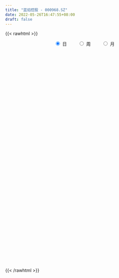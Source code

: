 ```yaml
---
title: "蓝焰控股 - 000968.SZ"
date: 2022-05-26T16:47:55+08:00
draft: false
---
```

{{< rawhtml >}}
    <div style="text-align: center">
        <label style="padding: 1rem;"><input style="margin-right: .5rem" type="radio" name="period" value="D" checked onclick="period_change(this)">日</label>
        <label style="padding: 1rem;"><input style="margin-right: .5rem" type="radio" name="period" value="W" onclick="period_change(this)">周</label>
        <label style="padding: 1rem;"><input style="margin-right: .5rem" type="radio" name="period" value="M" onclick="period_change(this)">月</label>
    </div>
    <div id="chart" style="height: 700px;"></div> 
    <script type="text/javascript">
        const D_v = [59121.8,91832.71,73915.65,80579.64,52332.0,42964.88,48613.03,43728.25,60200.87,58200.6,45616.01,63557.54,89979.07,129979.78,112818.09,130138.0,87420.25,158701.34,89237.53,135508.22,95259.24,74825.92,67971.0,60434.98,58612.72,145821.18,92665.24,119103.54,90229.78,86998.03,56885.06,43017.52,47050.0,68733.79,35115.11,38003.5,36704.02,50122.45,31648.5,38273.89,31337.97,70247.02,77627.69,36523.1,73083.2,28932.0,37605.0,29106.0,47305.79,102674.57,54329.79,47294.29,34351.53,28677.77,30037.9,33105.45,41769.72,49392.01,52744.09,77115.3,133389.7,78848.83,119693.16,89867.07,76590.49,78843.41,117346.01,86320.2,72521.28,219103.33,390575.71,513603.22,343002.34,259484.99,319526.78,278692.73,320077.05,281628.45,189860.48,313549.48,389379.82,349705.42,158818.74,873730.9300000001,531839.4,700912.47,529921.09,499762.93,557657.36,598907.23,681260.5699999999,441880.91,460614.55,586643.8199999999,535166.04,451506.76,499679.64,407236.75,376557.07,398995.42,260488.63,250659.45,386406.01,275289.76,307985.31,257602.01,235319.62,255771.98,246797.7,221117.84,295630.58,189667.86,105925.05,187318.22,144558.18,129129.8,175896.43,165207.75,110113.81,160940.4,183664.88,287326.47,300398.39,625811.05,498319.3,410925.89,291399.95,268465.74,211915.99,255755.26,174260.5,316950.82,505523.04,348283.33,309880.26,316319.94,289674.26,180388.72,347400.89,199645.0,222492.54,172768.27,290792.59,272925.77,328808.56,196521.63,168400.2,191143.25,96852.29,224183.99,164722.61,138911.53,105939.15,96008.26,78151.4,107212.0,101844.43,155842.27,113050.81,131345.9,157518.0,167369.63,129807.23,154116.32,104873.15,93738.0,86942.76,56174.48,82542.8,119252.3,67920.79,79297.95,121482.79,83460.17,95529.6,100917.74,197122.79,143678.54,96964.7,78064.85,102020.25,125026.81,66300.28,101847.06,129501.85,106217.98,111507.17,160575.25,107198.36,365942.39,274923.62,215362.41,163018.06,203580.23,365975.32,253119.89,213003.58,208924.67,140468.88,159691.54,145152.61,125538.72,199326.35,272625.56,183418.4,168795.22,113961.87,131575.29,85569.0,99275.32,107866.53,114168.9,85469.72,101070.95,86309.11,77680.45,79391.23,85380.74,63863.63,85921.89,102695.0,107033.97,137786.21,639715.47,849264.86,1015226.3100000001,887197.36,821902.36,1160080.6100000001,174743.74,1132647.46,878567.73,872755.5600000001,856926.62,830108.46,902943.45,1089322.23,1113653.2,1177261.1499999999,1113099.0900000001,838844.9,695413.05,625322.88,495490.2,384215.95,501846.66,441259.35,504005.56,524628.9399999999,519607.81]
const D_histogram = [0.0,0.0082324786,0.0053414294,-0.0081857851,-0.0105422501,-0.0127248188,-0.0108514435,-0.0077729437,-0.0002856081,0.0051379251,0.0083400912,0.013128432,0.0161028417,0.0272437579,0.0168833736,0.0252301069,0.0302310907,0.0372456702,0.029861977,0.0340412194,0.0299698485,0.0246758066,0.0150331667,0.003142511,-0.0089155789,0.00301404,0.0040108376,0.0082216225,0.0059493917,-0.0053861266,-0.0192431287,-0.0268903391,-0.0282686745,-0.0389828253,-0.038943565,-0.0371829861,-0.0349892394,-0.0421318934,-0.0406160797,-0.0381274318,-0.0312435293,-0.0333816011,-0.0435390136,-0.045327558,-0.0474171787,-0.0450106569,-0.0378950758,-0.0313054707,-0.0221287403,-0.0296300195,-0.0337222801,-0.0417682175,-0.0364590239,-0.0268033721,-0.0142303427,-0.0055608358,0.0078783428,0.0197555392,0.0344533027,0.0392209331,0.0610377646,0.0763034972,0.0941470816,0.0926729674,0.0910823052,0.0771690269,0.0841654168,0.0800964539,0.0761426308,0.1118616482,0.1747866647,0.2063945022,0.2322004046,0.2339806243,0.2385825228,0.2422534481,0.2305563907,0.2348417395,0.2017977593,0.187472066,0.1826496154,0.2263779534,0.3041104786,0.3428668054,0.4181981363,0.4145489714,0.3925516479,0.3318708901,0.3119100003,0.2890890631,0.1571610704,0.0195641149,-0.0729360861,-0.0625940119,-0.1515650957,-0.2250221473,-0.2480156248,-0.3212100173,-0.4123658244,-0.4962975621,-0.5146490227,-0.505715449,-0.4700613562,-0.4305823975,-0.3942614913,-0.3558199783,-0.3408660275,-0.2972446226,-0.2583240673,-0.2410321898,-0.2580755086,-0.2517618066,-0.2312037117,-0.2258807722,-0.2011531936,-0.1791408408,-0.1812739704,-0.1673835597,-0.1508165047,-0.1394782784,-0.1093576675,-0.0643271095,0.0274017045,0.102047569,0.1560969354,0.1640533803,0.1697702694,0.1797785853,0.1806932773,0.1894883618,0.1774408996,0.2259471705,0.2729735216,0.2898196846,0.3130092478,0.323567622,0.272587564,0.2131673575,0.1038610121,0.0472760268,-0.0155253626,-0.0654938264,-0.0663595594,-0.0541209681,-0.0309961714,-0.0181441215,-0.0232122048,-0.056424467,-0.0779657155,-0.1036484038,-0.1226861822,-0.1592558003,-0.1783687777,-0.1819409154,-0.1828285379,-0.1841230311,-0.1749742035,-0.15744597,-0.156285524,-0.126798118,-0.1152742407,-0.1179036291,-0.1053849115,-0.0646424138,-0.0337253189,-0.0328466368,-0.0182196393,-0.0097405952,-0.0131953735,-0.0379587464,-0.0491662156,-0.0409667068,-0.0483813361,-0.0491292307,-0.0608636032,-0.0557558725,-0.0057709761,0.0448460318,0.0758728253,0.0960123298,0.0940134289,0.0997271201,0.0976227391,0.1122039608,0.128565168,0.1378713851,0.1234464646,0.125254624,0.1119682073,0.1464598212,0.1340891935,0.1073671556,0.0798259768,0.07217849,0.1085070238,0.089198731,0.0594397595,0.0054097451,-0.0361239872,-0.0777765174,-0.1171427449,-0.1604034472,-0.2219788639,-0.245351051,-0.2302302478,-0.1969942899,-0.1588028112,-0.1159545415,-0.0817420282,-0.0596548228,-0.0372549348,-0.0151102145,0.0038336182,0.0127494489,0.0116925979,0.019091878,0.0364653135,0.0303785518,0.0206862349,-0.008035804,0.000063739,0.0155013602,0.0761752319,0.1669534787,0.2772048878,0.3989939206,0.4224415399,0.4394945711,0.497230848,0.4263351643,0.3586086576,0.3358066516,0.2362932545,0.1578325808,0.0790898826,0.0870809406,0.1558376,0.1489550564,0.1482914588,0.094424856,-0.0137923324,-0.0686844459,-0.1368971322,-0.1859585219,-0.22831683,-0.2248041288,-0.2158246706,-0.2474317532,-0.2103594148,-0.1623365661]
const D_fast = [0.0,0.0102905983,0.0087349064,-0.0068387543,-0.0118307819,-0.0171945552,-0.0180340409,-0.016898777,-0.0094828435,-0.0027748289,0.00251236,0.0105828087,0.0175829289,0.0355347845,0.0293952436,0.0440495037,0.0566082601,0.0729342572,0.0730160583,0.0857056055,0.0891266968,0.0900016065,0.0841172583,0.0730122303,0.0587252457,0.0714083746,0.0734078816,0.0796740721,0.0788891893,0.0662071393,0.047539355,0.0331695598,0.0247240558,0.0042641987,-0.0054324323,-0.0129675999,-0.019521163,-0.0371967904,-0.0458349966,-0.0528782066,-0.0538051865,-0.0642886586,-0.0853308244,-0.0984512583,-0.1123951737,-0.1212413162,-0.123599504,-0.1248362665,-0.1211917213,-0.1361005053,-0.148623336,-0.1671113277,-0.1709168901,-0.1679620813,-0.1589466376,-0.1516673397,-0.1362585753,-0.1194424941,-0.0961314049,-0.0815585413,-0.0444822687,-0.0101406617,0.0312396931,0.0529338208,0.0741137348,0.0794927132,0.1075304574,0.1234856079,0.1385674425,0.202251872,0.3088735547,0.3920800177,0.4759360213,0.5362113971,0.6004589263,0.6646932135,0.7106352538,0.7736310375,0.7910364972,0.8235788204,0.8644187736,0.9647415999,1.1185017448,1.2429747729,1.4228556379,1.5228437158,1.5989843043,1.621271269,1.6792878793,1.7287392078,1.6361014828,1.503395556,1.3926613335,1.3873549047,1.260492547,1.1307799585,1.0457825749,0.892285678,0.6980384149,0.4900322866,0.3430185703,0.2255232818,0.1436620355,0.0754953948,0.0132509282,-0.0372625533,-0.1075251095,-0.1382148602,-0.1638753218,-0.2068414917,-0.2884036876,-0.3450304372,-0.3822732703,-0.4334205239,-0.4589812436,-0.4817541011,-0.5292057233,-0.5571612025,-0.5782982737,-0.6018296169,-0.599048423,-0.5700996423,-0.4715204022,-0.3713626454,-0.2782890452,-0.2293192553,-0.1811597987,-0.1262068365,-0.0801188252,-0.0239516503,0.0083611124,0.1133541759,0.2286239074,0.3179249916,0.4193668667,0.5108171465,0.5279839794,0.5218556123,0.4385145199,0.3937485413,0.3270658112,0.2607238909,0.243268268,0.2419766174,0.2573523712,0.2656683907,0.2547972561,0.2074788772,0.1664461999,0.1148514106,0.0651420866,-0.0112414815,-0.0749466534,-0.1240040199,-0.1705987769,-0.2179240279,-0.2525187512,-0.2743520102,-0.3122629452,-0.3144750687,-0.3317697516,-0.3638750472,-0.3777025576,-0.3531206633,-0.3306348981,-0.3379678752,-0.3278957875,-0.3218518922,-0.3286055139,-0.3628585734,-0.3863575965,-0.3883997644,-0.4079097277,-0.42093993,-0.4478902033,-0.4567214407,-0.4081792883,-0.3463507725,-0.2963557727,-0.2522131857,-0.2307087293,-0.2000632581,-0.1777619543,-0.1351297425,-0.0866272433,-0.0428531798,-0.0264164842,0.0067053312,0.0214109664,0.0925175356,0.1136692062,0.1137889572,0.1062042726,0.1166014083,0.180056698,0.183048088,0.1681490563,0.1154714781,0.0649067491,0.0038100896,-0.0648418242,-0.1482033882,-0.2652735209,-0.3499834707,-0.3924202295,-0.4084328442,-0.4099420682,-0.3960824339,-0.3823054277,-0.3751319279,-0.3620457737,-0.343678607,-0.3237763697,-0.3116731768,-0.3098068783,-0.2976346287,-0.2711448648,-0.2696369886,-0.2741577467,-0.3048887367,-0.2967732589,-0.2774602976,-0.197742618,-0.0652260015,0.1143266296,0.3358641425,0.4649221468,0.5918488208,0.7738928096,0.809580917,0.8315065747,0.8926562316,0.8522161482,0.8132136196,0.7542433921,0.7840046852,0.8917207447,0.9220769651,0.9584862322,0.9282258434,0.8165605719,0.7444973469,0.6420603776,0.5465093574,0.4470718418,0.3943835109,0.3494068013,0.2559417804,0.2404242651,0.2478629724]
const D_slow = [0.0,0.0020581197,0.003393477,0.0013470307,-0.0012885318,-0.0044697365,-0.0071825974,-0.0091258333,-0.0091972353,-0.007912754,-0.0058277312,-0.0025456233,0.0014800872,0.0082910266,0.01251187,0.0188193968,0.0263771694,0.035688587,0.0431540813,0.0516643861,0.0591568482,0.0653257999,0.0690840916,0.0698697193,0.0676408246,0.0683943346,0.069397044,0.0714524496,0.0729397976,0.0715932659,0.0667824837,0.0600598989,0.0529927303,0.043247024,0.0335111327,0.0242153862,0.0154680764,0.004935103,-0.0052189169,-0.0147507749,-0.0225616572,-0.0309070575,-0.0417918109,-0.0531237004,-0.064977995,-0.0762306593,-0.0857044282,-0.0935307959,-0.099062981,-0.1064704858,-0.1149010559,-0.1253431102,-0.1344578662,-0.1411587092,-0.1447162949,-0.1461065039,-0.1441369181,-0.1391980333,-0.1305847077,-0.1207794744,-0.1055200332,-0.0864441589,-0.0629073885,-0.0397391467,-0.0169685704,0.0023236863,0.0233650406,0.043389154,0.0624248117,0.0903902238,0.13408689,0.1856855155,0.2437356167,0.3022307727,0.3618764034,0.4224397655,0.4800788631,0.538789298,0.5892387378,0.6361067543,0.6817691582,0.7383636465,0.8143912662,0.9001079675,1.0046575016,1.1082947445,1.2064326564,1.2894003789,1.367377879,1.4396501448,1.4789404124,1.4838314411,1.4655974196,1.4499489166,1.4120576427,1.3558021058,1.2937981996,1.2134956953,1.1104042392,0.9863298487,0.857667593,0.7312387308,0.6137233917,0.5060777923,0.4075124195,0.318557425,0.2333409181,0.1590297624,0.0944487456,0.0341906981,-0.030328179,-0.0932686307,-0.1510695586,-0.2075397516,-0.25782805,-0.3026132602,-0.3479317529,-0.3897776428,-0.427481769,-0.4623513386,-0.4896907554,-0.5057725328,-0.4989221067,-0.4734102144,-0.4343859806,-0.3933726355,-0.3509300682,-0.3059854218,-0.2608121025,-0.2134400121,-0.1690797872,-0.1125929946,-0.0443496142,0.028105307,0.1063576189,0.1872495245,0.2553964154,0.3086882548,0.3346535078,0.3464725145,0.3425911739,0.3262177173,0.3096278274,0.2960975854,0.2883485426,0.2838125122,0.278009461,0.2639033442,0.2444119154,0.2184998144,0.1878282688,0.1480143188,0.1034221243,0.0579368955,0.012229761,-0.0338009968,-0.0775445477,-0.1169060402,-0.1559774212,-0.1876769507,-0.2164955109,-0.2459714181,-0.272317646,-0.2884782495,-0.2969095792,-0.3051212384,-0.3096761482,-0.312111297,-0.3154101404,-0.324899827,-0.3371913809,-0.3474330576,-0.3595283916,-0.3718106993,-0.3870266001,-0.4009655682,-0.4024083122,-0.3911968043,-0.372228598,-0.3482255155,-0.3247221583,-0.2997903782,-0.2753846935,-0.2473337033,-0.2151924113,-0.180724565,-0.1498629488,-0.1185492928,-0.090557241,-0.0539422857,-0.0204199873,0.0064218016,0.0263782958,0.0444229183,0.0715496742,0.093849357,0.1087092968,0.1100617331,0.1010307363,0.0815866069,0.0523009207,0.0122000589,-0.043294657,-0.1046324198,-0.1621899817,-0.2114385542,-0.251139257,-0.2801278924,-0.3005633995,-0.3154771052,-0.3247908389,-0.3285683925,-0.3276099879,-0.3244226257,-0.3214994762,-0.3167265067,-0.3076101783,-0.3000155404,-0.2948439816,-0.2968529327,-0.2968369979,-0.2929616579,-0.2739178499,-0.2321794802,-0.1628782582,-0.0631297781,0.0424806069,0.1523542497,0.2766619617,0.3832457527,0.4728979171,0.55684958,0.6159228936,0.6553810388,0.6751535095,0.6969237446,0.7358831446,0.7731219087,0.8101947734,0.8338009874,0.8303529043,0.8131817928,0.7789575098,0.7324678793,0.6753886718,0.6191876396,0.565231472,0.5033735337,0.4507836799,0.4101995384]
const D_data = [['2021-05-17', 6.3726, 6.3031, 6.2535, 6.4123],['2021-05-18', 6.3726, 6.4321, 6.3527, 6.5909],['2021-05-19', 6.452, 6.313, 6.2435, 6.4619],['2021-05-20', 6.2038, 6.1343, 6.0649, 6.2038],['2021-05-21', 6.1244, 6.2237, 6.1046, 6.2932],['2021-05-24', 6.2237, 6.2038, 6.174, 6.3527],['2021-05-25', 6.2038, 6.2435, 6.1542, 6.2634],['2021-05-26', 6.2138, 6.2634, 6.184, 6.3329],['2021-05-27', 6.2634, 6.3428, 6.2535, 6.4222],['2021-05-28', 6.3726, 6.3527, 6.2733, 6.4023],['2021-05-31', 6.3229, 6.3527, 6.2832, 6.3726],['2021-06-01', 6.313, 6.4023, 6.2832, 6.4123],['2021-06-02', 6.4123, 6.4123, 6.3825, 6.4917],['2021-06-03', 6.4321, 6.5711, 6.4222, 6.6704],['2021-06-04', 6.4818, 6.3229, 6.2535, 6.4917],['2021-06-07', 6.3031, 6.5711, 6.3031, 6.6207],['2021-06-08', 6.4917, 6.5909, 6.4818, 6.6207],['2021-06-09', 6.581, 6.6803, 6.5115, 6.8391],['2021-06-10', 6.6108, 6.5314, 6.4818, 6.6505],['2021-06-11', 6.581, 6.7001, 6.5413, 6.7994],['2021-06-15', 6.7101, 6.6306, 6.581, 6.8192],['2021-06-16', 6.6306, 6.6207, 6.5413, 6.7597],['2021-06-17', 6.5314, 6.5512, 6.4619, 6.7001],['2021-06-18', 6.4818, 6.4818, 6.3825, 6.5115],['2021-06-21', 6.4321, 6.4222, 6.3924, 6.5314],['2021-06-22', 6.452, 6.7299, 6.4421, 6.7398],['2021-06-23', 6.7001, 6.6406, 6.5413, 6.7001],['2021-06-24', 6.7, 6.71, 6.61, 6.83],['2021-06-25', 6.72, 6.65, 6.56, 6.76],['2021-06-28', 6.62, 6.51, 6.46, 6.63],['2021-06-29', 6.51, 6.41, 6.41, 6.55],['2021-06-30', 6.45, 6.42, 6.38, 6.49],['2021-07-01', 6.44, 6.46, 6.38, 6.49],['2021-07-02', 6.44, 6.29, 6.27, 6.5],['2021-07-05', 6.27, 6.37, 6.2, 6.37],['2021-07-06', 6.38, 6.37, 6.31, 6.44],['2021-07-07', 6.33, 6.36, 6.26, 6.38],['2021-07-08', 6.37, 6.2, 6.17, 6.37],['2021-07-09', 6.2, 6.26, 6.16, 6.27],['2021-07-12', 6.27, 6.25, 6.24, 6.34],['2021-07-13', 6.23, 6.3, 6.21, 6.33],['2021-07-14', 6.32, 6.17, 6.15, 6.35],['2021-07-15', 6.12, 6.0, 5.94, 6.12],['2021-07-16', 6.02, 6.03, 6.0, 6.09],['2021-07-19', 6.05, 5.97, 5.89, 6.07],['2021-07-20', 5.9, 5.98, 5.88, 6.0],['2021-07-21', 5.96, 6.02, 5.96, 6.04],['2021-07-22', 6.02, 6.01, 5.97, 6.04],['2021-07-23', 6.08, 6.05, 6.0, 6.09],['2021-07-26', 6.05, 5.81, 5.74, 6.05],['2021-07-27', 5.83, 5.78, 5.77, 6.03],['2021-07-28', 5.77, 5.65, 5.57, 5.87],['2021-07-29', 5.72, 5.76, 5.65, 5.83],['2021-07-30', 5.75, 5.81, 5.71, 5.87],['2021-08-02', 5.78, 5.87, 5.7, 5.88],['2021-08-03', 5.81, 5.85, 5.81, 5.93],['2021-08-04', 5.85, 5.95, 5.81, 5.97],['2021-08-05', 5.96, 5.99, 5.92, 6.09],['2021-08-06', 5.98, 6.1, 5.95, 6.1],['2021-08-09', 6.1, 6.04, 6.03, 6.18],['2021-08-10', 6.03, 6.35, 6.01, 6.36],['2021-08-11', 6.33, 6.41, 6.25, 6.44],['2021-08-12', 6.38, 6.59, 6.34, 6.67],['2021-08-13', 6.48, 6.46, 6.39, 6.52],['2021-08-16', 6.49, 6.52, 6.43, 6.63],['2021-08-17', 6.46, 6.39, 6.36, 6.65],['2021-08-18', 6.42, 6.7, 6.42, 6.92],['2021-08-19', 6.65, 6.64, 6.58, 6.8],['2021-08-20', 6.64, 6.69, 6.54, 6.72],['2021-08-23', 6.88, 7.36, 6.86, 7.36],['2021-08-24', 7.62, 8.1, 7.5, 8.1],['2021-08-25', 7.97, 8.14, 7.7, 8.44],['2021-08-26', 8.0, 8.43, 7.85, 8.64],['2021-08-27', 8.43, 8.43, 8.28, 8.8],['2021-08-30', 8.65, 8.72, 8.5, 9.25],['2021-08-31', 8.69, 8.98, 8.58, 9.03],['2021-09-01', 8.96, 9.02, 8.45, 9.4],['2021-09-02', 8.91, 9.46, 8.81, 9.5],['2021-09-03', 9.3, 9.17, 8.91, 9.34],['2021-09-06', 9.37, 9.52, 9.06, 9.68],['2021-09-07', 9.58, 9.83, 9.32, 9.93],['2021-09-08', 9.77, 10.81, 9.69, 10.81],['2021-09-09', 11.5, 11.89, 11.42, 11.89],['2021-09-10', 13.08, 12.1, 12.02, 13.08],['2021-09-13', 12.41, 13.31, 11.9, 13.31],['2021-09-14', 14.19, 13.0, 12.97, 14.64],['2021-09-15', 13.06, 13.19, 12.8, 13.78],['2021-09-16', 13.61, 12.95, 12.91, 14.0],['2021-09-17', 12.87, 13.69, 12.23, 13.69],['2021-09-22', 13.02, 13.98, 12.6, 14.08],['2021-09-23', 14.02, 12.58, 12.58, 14.12],['2021-09-24', 12.61, 12.06, 11.8, 12.85],['2021-09-27', 12.56, 12.19, 11.98, 13.12],['2021-09-28', 12.87, 13.41, 12.58, 13.41],['2021-09-29', 13.02, 12.07, 12.07, 13.35],['2021-09-30', 11.57, 11.87, 11.19, 11.88],['2021-10-08', 12.1, 12.24, 11.11, 12.47],['2021-10-11', 12.35, 11.3, 11.02, 12.46],['2021-10-12', 11.5, 10.5, 10.22, 11.53],['2021-10-13', 10.49, 9.9, 9.61, 10.53],['2021-10-14', 9.9, 10.17, 9.8, 10.4],['2021-10-15', 10.24, 10.19, 9.84, 10.37],['2021-10-18', 10.11, 10.35, 9.86, 10.52],['2021-10-19', 10.2, 10.32, 10.02, 10.5],['2021-10-20', 9.81, 10.22, 9.36, 10.38],['2021-10-21', 10.16, 10.2, 10.15, 10.46],['2021-10-22', 10.19, 9.81, 9.74, 10.25],['2021-10-25', 9.99, 10.1, 9.73, 10.4],['2021-10-26', 10.4, 10.06, 9.99, 10.44],['2021-10-27', 9.86, 9.75, 9.56, 10.05],['2021-10-28', 9.67, 9.12, 8.79, 9.82],['2021-10-29', 9.0, 9.17, 8.97, 9.32],['2021-11-01', 9.25, 9.21, 8.99, 9.32],['2021-11-02', 9.35, 8.88, 8.62, 9.39],['2021-11-03', 9.03, 9.0, 8.78, 9.16],['2021-11-04', 9.01, 8.9, 8.8, 9.06],['2021-11-05', 8.89, 8.46, 8.4, 8.9],['2021-11-08', 8.53, 8.5, 8.4, 8.68],['2021-11-09', 8.5, 8.43, 8.33, 8.6],['2021-11-10', 8.54, 8.26, 8.07, 8.54],['2021-11-11', 8.22, 8.44, 8.14, 8.57],['2021-11-12', 8.69, 8.69, 8.56, 9.18],['2021-11-15', 8.76, 9.56, 8.47, 9.56],['2021-11-16', 9.63, 9.78, 9.22, 10.01],['2021-11-17', 9.76, 9.91, 9.6, 10.27],['2021-11-18', 10.23, 9.57, 9.51, 10.3],['2021-11-19', 9.41, 9.66, 9.19, 9.88],['2021-11-22', 9.72, 9.85, 9.49, 9.91],['2021-11-23', 9.78, 9.87, 9.68, 9.98],['2021-11-24', 9.87, 10.11, 9.8, 10.35],['2021-11-25', 10.09, 9.96, 9.81, 10.2],['2021-11-26', 10.08, 10.96, 9.88, 10.96],['2021-11-29', 10.89, 11.39, 10.61, 11.46],['2021-11-30', 11.19, 11.41, 11.16, 11.95],['2021-12-01', 11.55, 11.85, 11.11, 11.94],['2021-12-02', 11.82, 12.06, 11.73, 12.52],['2021-12-03', 12.0, 11.45, 11.39, 12.02],['2021-12-06', 11.45, 11.28, 11.18, 11.64],['2021-12-07', 11.22, 10.37, 10.23, 11.33],['2021-12-08', 10.61, 10.69, 10.16, 10.8],['2021-12-09', 10.7, 10.35, 10.3, 10.76],['2021-12-10', 10.38, 10.22, 10.2, 10.52],['2021-12-13', 10.22, 10.69, 10.01, 11.11],['2021-12-14', 10.68, 10.88, 10.67, 11.5],['2021-12-15', 10.75, 11.12, 10.22, 11.48],['2021-12-16', 11.26, 11.11, 11.03, 11.28],['2021-12-17', 11.13, 10.93, 10.9, 11.3],['2021-12-20', 10.88, 10.48, 10.35, 10.91],['2021-12-21', 10.4, 10.46, 10.25, 10.56],['2021-12-22', 10.74, 10.24, 10.23, 10.9],['2021-12-23', 10.09, 10.14, 10.05, 10.38],['2021-12-24', 10.2, 9.68, 9.66, 10.2],['2021-12-27', 9.73, 9.63, 9.46, 9.77],['2021-12-28', 9.6, 9.63, 9.55, 9.75],['2021-12-29', 9.69, 9.51, 9.45, 9.69],['2021-12-30', 9.42, 9.35, 9.32, 9.54],['2021-12-31', 9.37, 9.35, 9.26, 9.43],['2022-01-04', 9.48, 9.38, 9.36, 9.62],['2022-01-05', 9.42, 9.08, 9.01, 9.44],['2022-01-06', 9.03, 9.38, 9.02, 9.46],['2022-01-07', 9.38, 9.14, 9.1, 9.63],['2022-01-10', 9.13, 8.86, 8.8, 9.13],['2022-01-11', 8.85, 8.95, 8.81, 9.17],['2022-01-12', 8.95, 9.34, 8.95, 9.46],['2022-01-13', 9.53, 9.33, 9.24, 9.59],['2022-01-14', 9.21, 8.97, 8.96, 9.3],['2022-01-17', 8.97, 9.12, 8.9, 9.22],['2022-01-18', 9.12, 9.05, 8.95, 9.15],['2022-01-19', 9.08, 8.86, 8.79, 9.15],['2022-01-20', 8.84, 8.45, 8.42, 8.88],['2022-01-21', 8.46, 8.44, 8.3, 8.52],['2022-01-24', 8.53, 8.59, 8.34, 8.62],['2022-01-25', 8.54, 8.31, 8.3, 8.82],['2022-01-26', 8.3, 8.28, 8.15, 8.4],['2022-01-27', 8.24, 8.01, 8.01, 8.45],['2022-01-28', 8.11, 8.1, 7.9, 8.32],['2022-02-07', 8.29, 8.73, 8.22, 8.89],['2022-02-08', 8.8, 8.97, 8.53, 9.01],['2022-02-09', 8.86, 8.94, 8.82, 9.01],['2022-02-10', 8.93, 8.96, 8.81, 9.04],['2022-02-11', 8.92, 8.76, 8.75, 9.0],['2022-02-14', 8.85, 8.9, 8.8, 9.04],['2022-02-15', 8.88, 8.85, 8.79, 8.93],['2022-02-16', 8.87, 9.14, 8.73, 9.14],['2022-02-17', 9.12, 9.31, 8.96, 9.38],['2022-02-18', 9.31, 9.37, 9.2, 9.45],['2022-02-21', 9.4, 9.14, 9.06, 9.5],['2022-02-22', 9.22, 9.39, 9.11, 9.47],['2022-02-23', 9.28, 9.25, 9.15, 9.38],['2022-02-24', 9.34, 10.0, 9.29, 10.14],['2022-02-25', 9.8, 9.58, 9.4, 9.94],['2022-02-28', 9.7, 9.39, 9.36, 9.83],['2022-03-01', 9.34, 9.31, 9.15, 9.44],['2022-03-02', 9.6, 9.53, 9.4, 9.67],['2022-03-03', 9.8, 10.24, 9.72, 10.28],['2022-03-04', 9.93, 9.68, 9.55, 9.95],['2022-03-07', 9.83, 9.49, 9.4, 10.0],['2022-03-08', 9.2, 9.0, 8.74, 9.28],['2022-03-09', 8.96, 8.9, 8.35, 9.12],['2022-03-10', 8.7, 8.64, 8.58, 8.88],['2022-03-11', 8.5, 8.38, 8.15, 8.56],['2022-03-14', 8.25, 8.0, 7.98, 8.4],['2022-03-15', 8.0, 7.33, 7.33, 8.0],['2022-03-16', 7.51, 7.38, 7.04, 7.59],['2022-03-17', 7.51, 7.63, 7.41, 7.74],['2022-03-18', 7.7, 7.79, 7.66, 7.95],['2022-03-21', 7.84, 7.87, 7.75, 7.99],['2022-03-22', 7.88, 8.0, 7.86, 8.04],['2022-03-23', 7.9, 7.98, 7.85, 8.08],['2022-03-24', 8.1, 7.88, 7.86, 8.14],['2022-03-25', 7.8, 7.92, 7.8, 8.06],['2022-03-28', 7.85, 7.97, 7.76, 8.12],['2022-03-29', 7.94, 7.99, 7.85, 8.03],['2022-03-30', 7.96, 7.9, 7.77, 7.96],['2022-03-31', 7.86, 7.76, 7.68, 7.88],['2022-04-01', 7.74, 7.85, 7.63, 7.88],['2022-04-06', 7.84, 8.02, 7.78, 8.02],['2022-04-07', 7.98, 7.74, 7.72, 8.02],['2022-04-08', 7.69, 7.63, 7.48, 7.81],['2022-04-11', 7.61, 7.25, 7.2, 7.66],['2022-04-12', 7.25, 7.61, 7.21, 7.65],['2022-04-13', 7.58, 7.73, 7.53, 7.92],['2022-04-14', 8.41, 8.5, 8.41, 8.5],['2022-04-15', 9.03, 9.35, 8.5, 9.35],['2022-04-18', 9.5, 10.29, 9.01, 10.29],['2022-04-19', 10.5, 11.32, 9.72, 11.32],['2022-04-20', 10.6, 10.81, 10.5, 11.7],['2022-04-21', 10.81, 11.2, 10.71, 11.58],['2022-04-22', 11.19, 12.32, 11.19, 12.32],['2022-04-25', 11.83, 11.09, 11.09, 11.88],['2022-04-26', 9.98, 11.13, 9.98, 12.2],['2022-04-27', 11.0, 11.8, 10.88, 11.95],['2022-04-28', 11.8, 10.82, 10.62, 11.8],['2022-04-29', 10.82, 10.85, 10.17, 11.16],['2022-05-05', 11.0, 10.61, 10.45, 11.23],['2022-05-06', 10.4, 11.67, 10.33, 11.67],['2022-05-09', 11.58, 12.84, 11.08, 12.84],['2022-05-10', 12.33, 12.29, 11.56, 12.58],['2022-05-11', 12.39, 12.58, 12.05, 13.43],['2022-05-12', 12.88, 11.98, 11.32, 13.05],['2022-05-13', 12.31, 11.01, 10.98, 12.37],['2022-05-16', 11.0, 11.32, 10.63, 11.33],['2022-05-17', 11.19, 10.85, 10.83, 11.64],['2022-05-18', 10.6, 10.75, 10.31, 10.91],['2022-05-19', 10.38, 10.52, 10.23, 10.58],['2022-05-20', 10.5, 10.9, 10.47, 11.04],['2022-05-23', 10.92, 10.91, 10.75, 11.23],['2022-05-24', 11.02, 10.23, 10.2, 11.32],['2022-05-25', 10.24, 10.99, 10.24, 11.15],['2022-05-26', 10.98, 11.27, 10.76, 11.43]]
const W_v = [147928.3,169676.1,149675.85,169177.23,164789.53,419618.03,305773.45,559594.01,302756.5,304767.26,231010.65,332500.68,339944.79,371120.18,223491.97,195163.3,183789.73,430493.11,317228.01,484878.07,865928.45,457466.13,477732.2,701124.29,382923.94,297257.75,430818.39,197400.34,275785.66,315528.21,199259.16,131834.62,252263.94,225747.59,196885.25,194130.59,199999.56,114598.93,143215.54,180785.0,410890.73,255653.07,327588.74,292535.42,815274.1799999999,411619.2399999999,246354.23,148608.96,196367.64,217221.61,146997.76,300600.27,274977.02,260513.69,294850.14,406532.64,392330.35,300148.76,258339.81,337860.23,396379.19,490946.1,330025.99,448485.46,399553.44,330299.18,299541.7,436162.12,473629.92,281790.03,159855.58,202729.33,157371.59,189842.86,166430.39,106979.87,203289.81,189424.53,127868.3,128052.84,181402.49,373437.28,445167.65,315350.58,253446.57,245082.79,288929.02,311835.92,287282.28,231192.91,235773.49,74714.23,214562.29,195477.39,141179.34,440628.91,318710.51,272101.39,407180.5600000001,120858.3,134356.11,143900.59,142659.34,92242.6,134752.6,181046.47,103345.42,122132.15,162372.54,223968.68,146940.47,249952.05,117081.02,11248.5,92868.68,176988.6,222817.07,193208.85,232017.1,137743.36,92990.95,118786.55,132511.74,116294.23,227703.95,140343.57,151733.92,322792.79,238998.5,165785.71,213497.52,179147.24,206763.95,260003.49,278435.36,228697.9,137764.31,206826.12,129646.02,74469.94,87446.86,105160.11,94650.9,45090.68,145154.7,96438.59,82539.63,141444.74,138941.51,170445.96,62806.57,231138.88,518095.33,544798.4500000001,326318.44,291605.49,332866.73,451872.65,565441.0,306133.71,258892.75,205087.17,136852.85,392957.85,294674.74,65209.17,458447.35,271960.18,212940.86,132693.25,176213.36,267383.8,412082.3,280975.79,271343.96,273310.1,359553.83,402841.91,535848.29,208081.78,176287.06,259771.52,238026.45,87854.65,286209.82,497776.34,400429.99,376229.16,277127.51,399644.86,558132.14,200934.15,502961.93,538449.37,274332.86,220806.41,611245.49,357781.8,253707.63,441950.49,601005.34,298491.14,506432.46,302684.4,191593.58,254009.67,216031.99,267327.95,207049.17,498914.06,431621.39,1725769.5900000001,1389785.49,2085184.3900000001,2820093.25,1722048.7099999997,2033931.1699999999,499679.64,1693937.3200000001,1462602.71,1208985.96,742827.6799999999,907253.3099999999,2126854.5800000001,1227348.3100000001,1769680.8299999998,1122695.4199999999,1257448.7500000002,815813.6699999999,489155.2399999999,557756.98,649904.33,412833.1299999999,480688.25,617851.13,528893.98,1020146.7899999999,1201055.9100000001,867241.28,949704.25,538248.01,464699.13,228635.6,1073152.54,4733671.5,3915641.1099999999,1733051.9099999999,5332180.5700000003,2702288.7400000002,1989501.6599999999]
const W_histogram = [0.0,-0.0482333903,-0.0820936318,-0.1068591837,-0.1099725269,-0.0333303446,0.0956198255,0.1664385379,0.1791990854,0.1839252466,0.1773135544,0.2681478923,0.3764726474,0.3276179672,0.2697588311,0.1378875603,0.0620605393,0.0151751245,-0.0230490229,0.050196352,-0.0330180367,0.0093783187,0.0931806231,0.0924692007,0.0273361683,-0.058530355,-0.1959812649,-0.2660360589,-0.3258945493,-0.5289502515,-0.5324171259,-0.4363278001,-0.3382514011,-0.2345377614,-0.1973317793,-0.1970516357,-0.1950456738,-0.1909995785,-0.1967217428,-0.2610675877,-0.3644499913,-0.4071199355,-0.3703641132,-0.2247794226,-0.1465098993,-0.0853876357,-0.0561849637,-0.0628016972,-0.107040197,-0.0595432212,-0.0552454052,0.0277373718,0.0910990048,0.1643263217,0.1267645981,0.1905721483,0.2126602786,0.2670922772,0.2907266361,0.3319954843,0.3682444021,0.4574855699,0.4821378744,0.4056631631,0.3020862883,0.2658185575,0.2367028582,0.2349780806,0.2293057139,0.1388770434,0.0342038118,-0.0520670808,-0.1152766837,-0.2042983615,-0.2473643095,-0.2907518376,-0.2994566751,-0.2627374491,-0.2308204734,-0.1761166915,-0.1133620802,0.034714888,0.1726839657,0.1989738578,0.2104356761,0.2234250663,0.210495143,0.2861274578,0.2986544614,0.2959647446,0.1998963397,0.0931041462,-0.0300589317,-0.1262617442,-0.2133947003,-0.1306850053,-0.0783509433,-0.0607734203,-0.0663953454,-0.0973823955,-0.0816670521,-0.1212502332,-0.1643284134,-0.1737664754,-0.2244912056,-0.2640995226,-0.2664991685,-0.2536188701,-0.2249916618,-0.1260962688,-0.0362820084,0.0112613518,0.0203982022,0.0205979906,0.0401935961,0.0597102438,0.0898500105,0.1009445191,0.0747395083,0.0206922363,-0.0045856381,-0.0092322622,-0.0082453856,0.0031701177,0.0154748418,0.008779343,0.0251205527,0.0499516233,0.0283363018,-0.0081055535,-0.0909296961,-0.1101632839,-0.1052748468,-0.1444488653,-0.1081469271,-0.1218700819,-0.1325933459,-0.0782540495,-0.0594505837,-0.0442550553,-0.0439824326,-0.0586378714,-0.0716775926,-0.0601960295,-0.0640209661,-0.0632512426,-0.0456494299,-0.0120238401,0.0059973601,0.0296488915,0.0403525187,0.0796655826,0.1213684564,0.1335991094,0.1276750847,0.1319300711,0.1293735094,0.1489923363,0.1634073032,0.1626600753,0.1406736965,0.108746911,0.1036817945,0.1199239712,0.067941445,0.0486150175,0.0658668693,0.0410071935,0.0137709828,0.0003729823,-0.0074471519,0.0108196051,0.0172238892,0.0164498202,0.0073760512,0.0176374461,0.0292990017,0.0291240432,-0.0368053116,-0.0954295462,-0.1347865557,-0.2046691842,-0.2287429822,-0.2463933756,-0.215460319,-0.1868729063,-0.1373945298,-0.0916658812,-0.0574510062,-0.0232447441,0.0085841556,0.0194935713,0.0477220339,0.0440356503,0.0413452062,0.06656318,0.0843660845,0.0856234006,0.0939841275,0.0960103977,0.1197150948,0.1174884968,0.1235231343,0.1004293844,0.0811200682,0.0522465661,0.0347273499,0.008571423,0.012177136,0.0386873331,0.0697794362,0.1983191208,0.3169291256,0.5621360053,0.7870403126,0.7801428038,0.7184373189,0.6597143876,0.4499968473,0.262182416,0.0807518126,-0.0918179253,-0.1895895779,-0.187696704,-0.1019476353,-0.0195941848,-0.0534078684,-0.0343322969,-0.1081111087,-0.1772629841,-0.231827592,-0.2713077277,-0.3216195883,-0.3632247412,-0.332546161,-0.2606027024,-0.1914997116,-0.1343830405,-0.1768117558,-0.2336958763,-0.2501770472,-0.2526637903,-0.2552455157,-0.1333634119,0.1402169894,0.2108673978,0.2962834476,0.2913512325,0.2644846969,0.2553082068]
const W_fast = [0.0,-0.0602917379,-0.1146753874,-0.1661557351,-0.19676221,-0.1284526139,0.0244025126,0.1368308594,0.1943911783,0.2450986512,0.2828153476,0.4406866585,0.6431295755,0.6761793871,0.6857599587,0.588360578,0.5280486919,0.4849570581,0.440970655,0.526765118,0.4352962201,0.4800371552,0.5871346154,0.6095404931,0.5512415028,0.4507423907,0.2642961646,0.1277323559,-0.0135997718,-0.3488930369,-0.4854641928,-0.4984568171,-0.4849432684,-0.439864069,-0.4519910317,-0.500973797,-0.5477292536,-0.5914330529,-0.6463356528,-0.7759483947,-0.9704432962,-1.1148932242,-1.1707284301,-1.0813385952,-1.0396965467,-0.999921192,-0.9847647609,-1.0070819188,-1.0780804679,-1.0454692973,-1.0549828327,-0.9650657127,-0.8789293285,-0.7646204312,-0.7704910053,-0.659040418,-0.5837872181,-0.4625821501,-0.3662661322,-0.2419984129,-0.1136883945,0.0899241657,0.2351109388,0.2600520183,0.2319967156,0.2621836242,0.2922436394,0.349263382,0.4009174437,0.3452080341,0.2490857555,0.1497980927,0.0577693188,-0.0823269493,-0.1872339747,-0.3033094622,-0.3868784685,-0.4158436048,-0.4416317474,-0.4309571384,-0.3965430472,-0.2397873569,-0.0586472878,0.0173860687,0.081456806,0.1503024628,0.1899963253,0.3371605045,0.4243511235,0.4956525928,0.4495582728,0.3660421159,0.235364305,0.1075960566,-0.0328855747,0.017152869,0.0498991952,0.0522833632,0.0300626017,-0.0252700473,-0.0299714669,-0.0998672063,-0.1840274899,-0.2369071708,-0.3437547023,-0.4493878999,-0.518412338,-0.5689367571,-0.5965574643,-0.5291861384,-0.4484423801,-0.3980836819,-0.383847281,-0.378497995,-0.3488539904,-0.3144097818,-0.2618075125,-0.2254768741,-0.2329970078,-0.2818712207,-0.3082955047,-0.3152501944,-0.3163246641,-0.3041166314,-0.2879431969,-0.2924438599,-0.269822512,-0.2325035356,-0.2470347816,-0.2855030253,-0.391059592,-0.4378340007,-0.4592642754,-0.5345505102,-0.5252853037,-0.569475979,-0.6133475795,-0.5785717955,-0.5746309756,-0.5704992111,-0.5812221965,-0.6105371031,-0.6414962225,-0.6450636667,-0.6648938448,-0.679936932,-0.6737474768,-0.643127847,-0.6236073068,-0.5925435525,-0.5717517957,-0.5125223361,-0.4404773483,-0.3948469179,-0.3688521714,-0.3316146673,-0.3018278515,-0.2449609406,-0.1896941479,-0.149776357,-0.1365943116,-0.1413343694,-0.1204790372,-0.0742558677,-0.1092530327,-0.1164257058,-0.0827071367,-0.0973150141,-0.1211084792,-0.1344132341,-0.1440951562,-0.1231234979,-0.1124132415,-0.1090748555,-0.1163046117,-0.1016338553,-0.0826475493,-0.075541497,-0.1506721796,-0.2331538008,-0.3062074493,-0.4272573738,-0.5085169173,-0.5877656546,-0.6106976778,-0.6288284917,-0.6136987477,-0.5908865693,-0.5710344459,-0.5426393697,-0.5086644312,-0.4928816226,-0.4527226516,-0.4454001226,-0.4377542652,-0.3958954964,-0.3570010708,-0.3343379046,-0.3024811458,-0.2764522762,-0.2228188054,-0.1956732792,-0.158757858,-0.1567442619,-0.1557735611,-0.1715854216,-0.1804228003,-0.2044358714,-0.1977858745,-0.1616038441,-0.1130668819,0.0650525828,0.2628948691,0.6486357501,1.0703001355,1.2584383277,1.3763421725,1.4825478382,1.3853295097,1.2630606824,1.1018180322,0.906293813,0.7611247658,0.7160934638,0.7763556236,0.853810528,0.8066448773,0.8171373745,0.7163307855,0.6028631641,0.4903416582,0.3830345906,0.2523178329,0.1199064947,0.0674485346,0.0742413177,0.0954693805,0.1189902915,0.0323586373,-0.0829494524,-0.161974885,-0.2276275756,-0.29402068,-0.2054794292,0.1031552194,0.2265224773,0.3860093889,0.453914982,0.4931696206,0.5478201822]
const W_slow = [0.0,-0.0120583476,-0.0325817555,-0.0592965515,-0.0867896832,-0.0951222693,-0.0712173129,-0.0296076785,0.0151920929,0.0611734045,0.1055017932,0.1725387662,0.2666569281,0.3485614199,0.4160011276,0.4504730177,0.4659881525,0.4697819337,0.4640196779,0.4765687659,0.4683142568,0.4706588365,0.4939539922,0.5170712924,0.5239053345,0.5092727457,0.4602774295,0.3937684148,0.3122947775,0.1800572146,0.0469529331,-0.0621290169,-0.1466918672,-0.2053263076,-0.2546592524,-0.3039221613,-0.3526835798,-0.4004334744,-0.4496139101,-0.514880807,-0.6059933048,-0.7077732887,-0.800364317,-0.8565591726,-0.8931866474,-0.9145335564,-0.9285797973,-0.9442802216,-0.9710402708,-0.9859260761,-0.9997374274,-0.9928030845,-0.9700283333,-0.9289467529,-0.8972556034,-0.8496125663,-0.7964474966,-0.7296744273,-0.6569927683,-0.5739938972,-0.4819327967,-0.3675614042,-0.2470269356,-0.1456111448,-0.0700895727,-0.0036349334,0.0555407812,0.1142853013,0.1716117298,0.2063309907,0.2148819436,0.2018651734,0.1730460025,0.1219714121,0.0601303348,-0.0125576246,-0.0874217934,-0.1531061557,-0.210811274,-0.2548404469,-0.283180967,-0.2745022449,-0.2313312535,-0.1815877891,-0.1289788701,-0.0731226035,-0.0204988177,0.0510330467,0.1256966621,0.1996878482,0.2496619332,0.2729379697,0.2654232368,0.2338578007,0.1805091256,0.1478378743,0.1282501385,0.1130567834,0.0964579471,0.0721123482,0.0516955852,0.0213830269,-0.0196990765,-0.0631406953,-0.1192634967,-0.1852883774,-0.2519131695,-0.315317887,-0.3715658025,-0.4030898696,-0.4121603717,-0.4093450338,-0.4042454832,-0.3990959856,-0.3890475865,-0.3741200256,-0.351657523,-0.3264213932,-0.3077365161,-0.302563457,-0.3037098666,-0.3060179321,-0.3080792785,-0.3072867491,-0.3034180387,-0.3012232029,-0.2949430647,-0.2824551589,-0.2753710835,-0.2773974718,-0.3001298959,-0.3276707168,-0.3539894285,-0.3901016449,-0.4171383766,-0.4476058971,-0.4807542336,-0.500317746,-0.5151803919,-0.5262441557,-0.5372397639,-0.5518992317,-0.5698186299,-0.5848676373,-0.6008728788,-0.6166856894,-0.6280980469,-0.6311040069,-0.6296046669,-0.622192444,-0.6121043144,-0.5921879187,-0.5618458046,-0.5284460273,-0.4965272561,-0.4635447383,-0.431201361,-0.3939532769,-0.3531014511,-0.3124364323,-0.2772680081,-0.2500812804,-0.2241608317,-0.1941798389,-0.1771944777,-0.1650407233,-0.148574006,-0.1383222076,-0.1348794619,-0.1347862164,-0.1366480043,-0.1339431031,-0.1296371307,-0.1255246757,-0.1236806629,-0.1192713014,-0.111946551,-0.1046655402,-0.1138668681,-0.1377242546,-0.1714208935,-0.2225881896,-0.2797739351,-0.341372279,-0.3952373588,-0.4419555854,-0.4763042178,-0.4992206881,-0.5135834397,-0.5193946257,-0.5172485868,-0.512375194,-0.5004446855,-0.4894357729,-0.4790994714,-0.4624586764,-0.4413671553,-0.4199613051,-0.3964652733,-0.3724626738,-0.3425339001,-0.313161776,-0.2822809924,-0.2571736463,-0.2368936292,-0.2238319877,-0.2151501502,-0.2130072945,-0.2099630105,-0.2002911772,-0.1828463181,-0.133266538,-0.0540342565,0.0864997448,0.2832598229,0.4782955239,0.6579048536,0.8228334505,0.9353326624,1.0008782664,1.0210662195,0.9981117382,0.9507143437,0.9037901678,0.8783032589,0.8734047127,0.8600527456,0.8514696714,0.8244418942,0.7801261482,0.7221692502,0.6543423183,0.5739374212,0.4831312359,0.3999946956,0.33484402,0.2869690921,0.253373332,0.2091703931,0.150746424,0.0882021622,0.0250362146,-0.0387751643,-0.0721160173,-0.0370617699,0.0156550795,0.0897259414,0.1625637495,0.2286849237,0.2925119754]
const W_data = [['2017-07-14', 14.2715, 13.6433, 13.0544, 14.5757],['2017-07-21', 13.6335, 12.8875, 12.7599, 13.6335],['2017-07-28', 12.8482, 12.7893, 12.328, 13.0936],['2017-08-04', 12.7599, 12.6617, 12.5145, 13.2703],['2017-08-11', 12.5538, 12.7599, 12.5145, 12.9366],['2017-08-18', 12.8482, 13.8887, 12.7108, 14.2224],['2017-08-25', 14.0064, 15.1156, 13.5647, 15.4885],['2017-09-01', 15.1058, 15.0272, 14.3205, 15.9989],['2017-09-08', 14.8702, 14.6641, 14.35, 15.0665],['2017-09-15', 14.5954, 14.7622, 14.0457, 15.037],['2017-09-22', 14.6248, 14.772, 14.4874, 15.518],['2017-09-29', 14.7426, 16.421, 14.507, 16.6664],['2017-10-13', 16.4897, 17.4712, 16.2247, 17.4712],['2017-10-20', 17.3731, 15.9891, 15.41, 17.3731],['2017-10-27', 16.1658, 15.8812, 15.8615, 16.6762],['2017-11-03', 15.9302, 14.6641, 14.5855, 15.9891],['2017-11-10', 14.4972, 14.9487, 14.4972, 15.4885],['2017-11-17', 14.9291, 15.0763, 13.182, 15.8615],['2017-11-24', 14.8407, 15.0174, 14.242, 16.0382],['2017-12-01', 15.3119, 16.5879, 14.723, 16.794],['2017-12-08', 17.324, 14.6739, 14.4187, 18.2466],['2017-12-15', 14.723, 16.1953, 14.6739, 16.5682],['2017-12-22', 16.2738, 17.167, 15.4493, 17.6185],['2017-12-29', 17.1572, 16.4799, 15.9695, 18.0111],['2018-01-05', 16.313, 15.6161, 15.518, 16.8038],['2018-01-12', 15.6063, 15.0076, 14.9291, 16.1658],['2018-01-19', 14.9782, 13.7218, 13.2212, 15.0076],['2018-01-26', 13.7316, 13.8788, 13.5549, 14.3009],['2018-02-02', 13.8592, 13.4666, 12.5734, 14.0064],['2018-02-09', 13.2507, 10.6496, 10.4042, 13.5647],['2018-02-14', 10.9539, 12.1808, 10.6594, 12.2593],['2018-02-23', 12.4164, 13.2899, 11.9943, 13.3881],['2018-03-02', 13.4666, 13.5157, 12.9562, 14.0163],['2018-03-09', 13.4862, 13.8788, 13.3096, 14.3107],['2018-03-16', 13.8396, 13.2212, 13.0838, 13.8985],['2018-03-23', 13.231, 12.6617, 11.9452, 13.9181],['2018-03-30', 12.2691, 12.4851, 11.7293, 12.8384],['2018-04-04', 12.7403, 12.3182, 12.0728, 13.1525],['2018-04-13', 12.0728, 11.9747, 11.8765, 12.593],['2018-04-20', 11.9845, 10.7968, 10.6987, 12.0532],['2018-04-27', 10.7968, 9.5208, 9.3147, 11.5134],['2018-05-04', 9.3638, 9.4816, 9.0497, 9.9233],['2018-05-11', 9.4914, 10.0411, 9.4914, 10.2668],['2018-05-18', 10.0999, 11.5428, 10.0018, 11.5428],['2018-05-25', 11.9845, 11.0324, 10.9931, 13.0053],['2018-06-01', 11.3269, 10.9735, 10.1785, 11.3661],['2018-06-08', 11.0128, 10.63, 10.2275, 11.1993],['2018-06-15', 10.6005, 10.0607, 10.0214, 10.7772],['2018-06-22', 9.8742, 9.246, 8.8534, 9.8742],['2018-06-29', 9.511, 10.1981, 8.8927, 10.3846],['2018-07-06', 10.2374, 9.6092, 9.1282, 10.2374],['2018-07-13', 9.6288, 10.6791, 9.6288, 10.9637],['2018-07-20', 10.6202, 10.7379, 10.3453, 11.1404],['2018-07-27', 10.7576, 11.1993, 10.5711, 11.4545],['2018-08-03', 11.1993, 9.8938, 9.8644, 11.4054],['2018-08-10', 10.1588, 11.2385, 9.8153, 11.3563],['2018-08-17', 11.1404, 10.9931, 10.8852, 12.1415],['2018-08-24', 11.003, 11.69, 10.7183, 11.8274],['2018-08-31', 11.6213, 11.6409, 11.5624, 12.328],['2018-09-07', 11.6017, 12.2004, 11.425, 12.4262],['2018-09-14', 12.171, 12.5538, 12.0532, 12.9562],['2018-09-21', 12.4851, 13.8298, 12.2004, 14.2616],['2018-09-28', 13.6433, 13.6629, 13.3488, 14.2813],['2018-10-12', 13.5353, 12.5832, 11.7784, 14.0653],['2018-10-19', 12.6127, 12.0237, 11.1404, 13.1721],['2018-10-26', 12.0237, 12.7108, 12.0237, 13.339],['2018-11-02', 12.701, 12.8286, 12.0728, 12.8286],['2018-11-09', 12.7108, 13.2899, 12.6716, 13.5157],['2018-11-16', 13.4175, 13.4273, 12.8286, 13.6825],['2018-11-23', 13.3292, 12.2789, 12.1219, 13.6531],['2018-11-30', 12.2397, 11.6704, 11.4348, 12.2397],['2018-12-07', 12.2495, 11.4054, 11.317, 12.2495],['2018-12-14', 11.3858, 11.2483, 11.2385, 11.6998],['2018-12-21', 11.2189, 10.4042, 10.0999, 11.2189],['2018-12-28', 10.2177, 10.4533, 9.8938, 10.7674],['2019-01-04', 10.3061, 10.0018, 9.5405, 10.3061],['2019-01-11', 10.0901, 10.0509, 10.0018, 10.9637],['2019-01-18', 10.0705, 10.4533, 9.884, 10.7968],['2019-01-25', 10.4435, 10.3551, 10.2864, 10.7478],['2019-02-01', 10.3748, 10.6791, 10.1098, 10.7478],['2019-02-15', 10.5907, 10.9441, 10.4042, 11.2876],['2019-02-22', 11.003, 12.5145, 10.9146, 12.7599],['2019-03-01', 12.4262, 13.2114, 12.2691, 13.2408],['2019-03-08', 13.0642, 12.3771, 12.171, 13.5451],['2019-03-15', 12.5341, 12.436, 12.1121, 13.1329],['2019-03-22', 12.5145, 12.6814, 12.436, 13.2212],['2019-03-29', 12.544, 12.5243, 12.171, 13.8494],['2019-04-04', 12.6225, 14.0064, 12.5832, 14.2027],['2019-04-12', 14.0163, 13.7022, 13.447, 14.723],['2019-04-19', 13.712, 13.8003, 13.3979, 14.3303],['2019-04-26', 13.8396, 12.593, 12.4164, 13.8592],['2019-04-30', 12.5636, 12.063, 11.9354, 12.6127],['2019-05-10', 11.6802, 11.2974, 10.8263, 12.1219],['2019-05-17', 11.2385, 11.0128, 10.9539, 11.5722],['2019-05-24', 10.9833, 10.522, 10.4827, 11.2091],['2019-05-31', 10.522, 12.5243, 10.522, 12.9071],['2019-06-06', 12.2593, 12.4458, 12.2593, 12.858],['2019-06-14', 12.6225, 12.1612, 12.1612, 12.858],['2019-06-21', 11.7784, 11.8667, 10.6103, 11.9354],['2019-06-28', 11.8471, 11.3956, 11.3072, 12.1219],['2019-07-05', 11.5624, 11.8765, 11.4446, 12.0041],['2019-07-12', 11.8078, 11.0422, 10.8361, 11.8078],['2019-07-19', 11.0618, 10.6594, 10.6398, 11.0913],['2019-07-26', 10.7478, 10.7968, 10.4042, 10.8459],['2019-08-02', 10.8066, 9.9429, 9.8349, 10.8066],['2019-08-09', 9.8644, 9.619, 9.0203, 9.9527],['2019-08-16', 9.5601, 9.727, 9.3736, 9.8742],['2019-08-23', 9.7172, 9.6975, 9.5994, 9.9036],['2019-08-30', 9.4325, 9.7662, 9.4325, 10.0901],['2019-09-06', 9.7859, 10.7968, 9.6681, 10.8557],['2019-09-12', 10.8557, 11.0717, 10.7968, 11.1404],['2019-09-20', 11.425, 10.8459, 10.7576, 11.6802],['2019-09-27', 10.8557, 10.4729, 10.2079, 10.8557],['2019-09-30', 10.4042, 10.3453, 10.3159, 10.5318],['2019-10-11', 10.4042, 10.6103, 9.9331, 10.6398],['2019-10-18', 10.6889, 10.7011, 10.522, 11.0069],['2019-10-25', 10.5631, 10.9773, 10.1587, 11.1745],['2019-11-01', 10.928, 10.8787, 10.6814, 11.3225],['2019-11-08', 10.9083, 10.3954, 10.3658, 11.1844],['2019-11-15', 10.4053, 9.8233, 9.8233, 10.4053],['2019-11-22', 9.8233, 9.9318, 9.7247, 10.0995],['2019-11-29', 9.991, 10.0601, 9.922, 10.3263],['2019-12-06', 10.0107, 10.0699, 9.8233, 10.2573],['2019-12-13', 10.0502, 10.1883, 9.9614, 10.208],['2019-12-20', 10.1981, 10.2277, 10.0995, 10.4151],['2019-12-27', 10.1883, 9.9713, 9.8628, 10.2474],['2020-01-03', 9.9812, 10.2573, 9.7839, 10.3066],['2020-01-10', 10.3559, 10.4644, 10.3165, 11.0266],['2020-01-17', 10.4644, 9.8825, 9.8529, 10.4743],['2020-01-23', 9.8727, 9.5077, 9.2809, 9.9614],['2020-02-07', 8.5609, 8.5215, 8.1664, 8.8272],['2020-02-14', 8.5215, 8.916, 8.4524, 9.1329],['2020-02-21', 8.9357, 9.0442, 8.8667, 9.0738],['2020-02-28', 9.0146, 8.2453, 8.1565, 9.0343],['2020-03-06', 8.2256, 9.0245, 8.1861, 9.1527],['2020-03-13', 8.7483, 8.3045, 8.0678, 8.8962],['2020-03-20', 8.3341, 8.1072, 7.9198, 8.4623],['2020-03-27', 8.0678, 8.8864, 7.9396, 8.9751],['2020-04-03', 8.8667, 8.5116, 8.4327, 8.8667],['2020-04-10', 8.6793, 8.4426, 8.4426, 8.7582],['2020-04-17', 8.4327, 8.1861, 8.1565, 8.5806],['2020-04-24', 8.2058, 7.8409, 7.7719, 8.2453],['2020-04-30', 7.8409, 7.6535, 7.2097, 7.8705],['2020-05-08', 7.5648, 7.8212, 7.476, 7.8606],['2020-05-15', 7.8212, 7.5155, 7.4661, 8.0974],['2020-05-22', 7.5253, 7.4267, 7.3971, 7.6437],['2020-05-29', 7.3971, 7.5549, 7.3872, 7.6338],['2020-06-05', 7.5549, 7.7817, 7.5056, 7.8705],['2020-06-12', 7.8705, 7.6338, 7.2097, 7.9593],['2020-06-19', 7.6141, 7.7424, 7.545, 7.8409],['2020-06-24', 7.6927, 7.6133, 7.5736, 7.7225],['2020-07-03', 7.5736, 8.0699, 7.4744, 8.2288],['2020-07-10', 8.1196, 8.3181, 8.1096, 8.7648],['2020-07-17', 8.328, 8.1196, 8.0005, 9.2611],['2020-07-24', 8.1493, 7.9409, 7.9111, 8.467],['2020-07-31', 7.9409, 8.0997, 7.7722, 8.2188],['2020-08-07', 8.1295, 8.06, 7.9607, 8.3082],['2020-08-14', 8.0402, 8.4372, 8.0005, 8.6556],['2020-08-21', 8.4868, 8.5365, 8.3876, 9.3107],['2020-08-28', 8.5464, 8.467, 8.1593, 8.6059],['2020-09-04', 8.4571, 8.2188, 8.0302, 8.6258],['2020-09-11', 8.2188, 8.0104, 7.7722, 8.5166],['2020-09-18', 8.0402, 8.2982, 7.9806, 8.3379],['2020-09-25', 8.2982, 8.6556, 8.0203, 8.9534],['2020-09-30', 8.3082, 7.7523, 7.7523, 8.4868],['2020-10-09', 7.8714, 7.9905, 7.792, 8.0997],['2020-10-16', 7.9806, 8.467, 7.9508, 8.7151],['2020-10-23', 8.4074, 7.9409, 7.8913, 8.4571],['2020-10-30', 7.9012, 7.7722, 7.7622, 8.1196],['2020-11-06', 7.7722, 7.8218, 7.6431, 7.9905],['2020-11-13', 7.8416, 7.8119, 7.7324, 8.1493],['2020-11-20', 7.8019, 8.1493, 7.7523, 8.3876],['2020-11-27', 8.1791, 8.06, 7.9607, 8.5861],['2020-12-04', 8.0501, 7.9806, 7.9508, 8.2585],['2020-12-11', 7.9607, 7.8416, 7.7424, 8.0799],['2020-12-18', 7.792, 8.0799, 7.5339, 8.1891],['2020-12-25', 8.0997, 8.1593, 7.5538, 8.4273],['2020-12-31', 8.2188, 8.0501, 7.8813, 8.4174],['2021-01-08', 7.9905, 7.0277, 6.6306, 8.0997],['2021-01-15', 6.9284, 6.7101, 6.5512, 6.9284],['2021-01-22', 6.6604, 6.5711, 6.5512, 6.8391],['2021-01-29', 6.5909, 5.7274, 5.638, 6.5909],['2021-02-05', 5.7274, 5.8366, 5.6281, 5.8763],['2021-02-10', 5.8266, 5.5686, 5.5586, 5.8366],['2021-02-19', 5.6976, 5.9755, 5.5686, 6.045],['2021-02-26', 5.9755, 5.8862, 5.8167, 6.2832],['2021-03-05', 5.8862, 6.1641, 5.8068, 6.2336],['2021-03-12', 6.2336, 6.2138, 5.8068, 6.3329],['2021-03-19', 6.184, 6.1542, 6.0351, 6.3726],['2021-03-26', 6.1542, 6.2336, 6.0053, 6.313],['2021-04-02', 6.2634, 6.3031, 6.2237, 6.7101],['2021-04-09', 6.2832, 6.0946, 6.0549, 6.3825],['2021-04-16', 6.0649, 6.3726, 5.8167, 6.5711],['2021-04-23', 6.3527, 6.0053, 5.9557, 6.5016],['2021-04-30', 6.0053, 5.9656, 5.8961, 6.2138],['2021-05-07', 5.9557, 6.3527, 5.9457, 6.4718],['2021-05-14', 6.4023, 6.3726, 6.2932, 6.6207],['2021-05-21', 6.3726, 6.2237, 6.0649, 6.5909],['2021-05-28', 6.2237, 6.3527, 6.1542, 6.4222],['2021-06-04', 6.3229, 6.3229, 6.2535, 6.6704],['2021-06-11', 6.3031, 6.7001, 6.3031, 6.8391],['2021-06-18', 6.7101, 6.4818, 6.3825, 6.8192],['2021-06-25', 6.4321, 6.65, 6.3924, 6.83],['2021-07-02', 6.62, 6.29, 6.27, 6.63],['2021-07-09', 6.27, 6.26, 6.16, 6.44],['2021-07-16', 6.27, 6.03, 5.94, 6.35],['2021-07-23', 6.05, 6.05, 5.88, 6.09],['2021-07-30', 6.05, 5.81, 5.57, 6.05],['2021-08-06', 5.78, 6.1, 5.7, 6.1],['2021-08-13', 6.1, 6.46, 6.01, 6.67],['2021-08-20', 6.49, 6.69, 6.36, 6.92],['2021-08-27', 6.88, 8.43, 6.86, 8.8],['2021-09-03', 8.65, 9.17, 8.45, 9.5],['2021-09-10', 9.37, 12.1, 9.06, 13.08],['2021-09-17', 12.41, 13.69, 11.9, 14.64],['2021-09-24', 13.02, 12.06, 11.8, 14.12],['2021-09-30', 12.56, 11.87, 11.19, 13.41],['2021-10-08', 12.1, 12.24, 11.11, 12.47],['2021-10-15', 12.35, 10.19, 9.61, 12.46],['2021-10-22', 10.11, 9.81, 9.36, 10.52],['2021-10-29', 9.99, 9.17, 8.79, 10.44],['2021-11-05', 9.25, 8.46, 8.4, 9.39],['2021-11-12', 8.53, 8.69, 8.07, 9.18],['2021-11-19', 8.76, 9.66, 8.47, 10.3],['2021-11-26', 9.72, 10.96, 9.49, 10.96],['2021-12-03', 10.89, 11.45, 10.61, 12.52],['2021-12-10', 11.45, 10.22, 10.16, 11.64],['2021-12-17', 10.22, 10.93, 10.01, 11.5],['2021-12-24', 10.88, 9.68, 9.66, 10.91],['2021-12-31', 9.73, 9.35, 9.26, 9.77],['2022-01-07', 9.48, 9.14, 9.01, 9.63],['2022-01-14', 9.13, 8.97, 8.8, 9.59],['2022-01-21', 8.97, 8.44, 8.3, 9.22],['2022-01-28', 8.53, 8.1, 7.9, 8.82],['2022-02-11', 8.29, 8.76, 8.22, 9.04],['2022-02-18', 8.85, 9.37, 8.73, 9.45],['2022-02-25', 9.4, 9.58, 9.06, 10.14],['2022-03-04', 9.7, 9.68, 9.15, 10.28],['2022-03-11', 9.83, 8.38, 8.15, 10.0],['2022-03-18', 8.25, 7.79, 7.04, 8.4],['2022-03-25', 7.84, 7.92, 7.75, 8.14],['2022-04-01', 7.85, 7.85, 7.63, 8.12],['2022-04-08', 7.84, 7.63, 7.48, 8.02],['2022-04-15', 7.61, 9.35, 7.2, 9.35],['2022-04-22', 9.5, 12.32, 9.01, 12.32],['2022-04-29', 11.83, 10.85, 9.98, 12.2],['2022-05-06', 11.0, 11.67, 10.33, 11.67],['2022-05-13', 11.58, 11.01, 10.98, 13.43],['2022-05-20', 11.0, 10.9, 10.23, 11.64],['2022-05-27', 10.92, 11.27, 10.2, 11.43]]
const M_v = [105430.73,134746.72,123559.85,119287.89,85775.12,249218.6299999999,408846.2799999999,135887.06,232846.52,216755.5,99779.67,85462.03,40369.88,75792.62,92395.45,151522.96,71294.61,83272.45,249441.1800000001,318549.52,105202.81,101091.04,57549.34,58927.46,62984.74,342778.6099999999,795583.61,413133.79,364049.53,754414.9299999999,635965.0699999999,344201.55,304254.8200000001,684834.8400000001,372601.35,448484.3200000001,949582.9699999997,557675.25,250294.53,280650.5,387818.96,751940.3400000001,935072.51,401108.2200000001,986404.4500000003,642783.3400000001,1596094.97,936616.4999999999,285789.55,140971.73,710994.8100000001,928377.2299999999,1439656.0100000002,1041813.0300000001,2375364.52,2458304.9300000002,1229285.9100000001,849672.52,543917.0700000001,381242.61,573315.86,1051699.8799999999,1434332.1400000001,2316914.5600000005,1699200.72,2146148.1200000001,2756278.7200000002,2718132.7000000002,2357289.0300000003,1582115.9800000004,3014691.1299999999,2234835.1400000001,806402.3600000001,1510506.5100000002,1160619.1899999999,1361991.5499999998,388275.91,893034.36,1066423.98,2149044.8300000001,1290624.1600000001,1838288.6400000001,1217100.2499999998,2632774.1000000001,2376737.8900000001,3509446.0200000005,4782843.1100000003,2494062.0800000001,4400007.3999999994,3028190.4300000002,4219067.9400000004,4541907.7400000002,2417805.3200000003,4625594.2400000002,2287184.4300000002,1890589.29,2344634.6000000001,3156121.3300000001,1808732.1899999995,1278584.8199999998,705150.8599999999,1648972.1299999997,1724653.26,1006022.7600000001,509291.9,1555742.98,1930349.1899999999,1021944.5099999999,2878634.1499999999,4064040.8500000001,4214286.7700000005,2693423.629999999,1789911.7999999998,2851298.0699999998,1692734.1199999999,1184017.5800000001,863647.41,1037995.4300000002,1128092.51,608658.6499999999,718376.9799999999,1380837.1400000004,756369.6200000001,1431851.74,1821872.5899999999,1556585.4099999999,746845.0600000001,2608783.1300000008,1225778.5399999998,1188588.03,875095.98,684942.38,474729.7,683675.98,1279573.54,2188717.9199999999,950081.0700000002,974399.0699999998,912668.75,970597.5899999999,726456.35,1012303.63,1317579.4100000001,839469.33,643193.4600000002,4687666.7299999995,1576033.2600000002,1029470.1099999999,1952343.8399999999,1340162.2299999997,714105.9400000001,888076.9500000001,445610.24,1587584.2799999998,1895893.0500000003,2194900.3200000003,1329450.2399999998,1861556.95,3424985.9799999995,4109004.7499999995,4670101.75,6219830.5100000007,5063850.0,3751545.1200000006,2377444.9200000004,2687289.3700000001,2525857.6200000001,1561352.3799999999,1834790.6199999996,812153.1200000001,723272.16,1191856.8299999998,913602.02,992977.1000000001,729040.48,683720.66,1959804.2300000002,726600.7000000001,969985.0100000001,632302.6,629101.04,1468216.1499999999,1289149.3899999999,1004256.9500000001,1383712.2,2660391.0799999996,1465510.5399999998,931289.3300000001,903035.13,849490.2,2036888.72,874334.37,1056486.3600000001,1578804.0800000001,1555211.51,1332745.6400000004,1496571.7899999998,716374.1700000002,721531.5599999999,913276.35,1223623.8199999998,1140798.8300000001,991847.9300000001,1118850.7600000002,570591.3600000001,646216.4600000001,749190.72,654208.0900000001,613213.0699999999,685098.22,811066.1899999999,859412.2,904614.7000000001,438482.8199999999,369223.6,562627.6200000001,1862967.7500000002,1729655.0199999998,1215124.4300000002,1008557.5600000001,1039251.71,1537146.5900000001,1179988.6499999999,1109867.26,1874902.0200000003,1653339.9499999997,1489157.3399999999,1989164.03,1044746.98,3461573.7200000002,9452823.4999999981,4865205.6300000008,5858090.25,4600987.54,2101182.6899999999,2382254.3100000005,3727905.7199999997,10028781.1999999993,11757022.879999999]
const M_histogram = [0.0,0.0197068946,0.012633232,-0.0288932903,-0.0371027372,-0.0477059942,-0.017682737,-0.0265959147,-0.0012798515,0.0047524547,0.0095774022,-0.018563519,-0.0400286775,-0.077152954,-0.1092001845,-0.1023385281,-0.0912866397,-0.0824022566,-0.0850141756,-0.0604862535,-0.0615259661,-0.0509035935,-0.0616964632,-0.0725952228,-0.0681710264,-0.0317299012,0.0474851028,0.0998287372,0.1405398723,0.2192219858,0.2247159704,0.2067090705,0.1406153476,0.1461689499,0.1311794472,0.1369029363,0.1758716212,0.1916058386,0.176678013,0.0987498459,0.0848200927,-0.0128148959,-0.1174919814,-0.189359293,-0.2439425129,-0.2860491931,-0.2735827649,-0.242869819,-0.2353959284,-0.2161587187,-0.1717358324,-0.1112179706,-0.0665436975,-0.0160382027,-0.0151281546,0.03155796,0.0518816353,0.0308856593,0.0202106353,0.013276185,0.017819966,0.0315958532,0.0512894339,0.0851193653,0.1786258521,0.2783048236,0.4584134524,0.7035788194,0.6140101024,0.7768133453,1.1590650234,1.652908875,1.781479861,1.8709792787,1.9784895291,1.6904719248,1.5881869082,0.9814588834,0.7958623877,0.8635354704,0.6222953171,0.2992452226,-0.397745446,-1.0039553215,-1.6618376744,-1.9956502826,-2.0335784006,-1.807506154,-1.6327744323,-1.2902375813,-0.9628831791,-0.610673259,-0.2969765867,0.4055976013,0.2702670893,0.1764302347,0.3056109828,0.493684204,0.4775592755,0.2166024903,0.0454960596,0.0426120774,-0.0972481033,-0.3204441755,-0.6056897435,-0.6525874449,-0.5480173449,-0.4691845659,-0.2488920321,0.0347632284,0.4627401198,0.4663847945,0.6094264563,0.6721672332,0.7918389538,0.5412189845,0.4820037457,0.4264576754,0.1628170712,-0.1960164218,-0.5678542628,-0.816843263,-1.1339479977,-1.2292044591,-1.1016406852,-1.0739724358,-0.9074170448,-0.5884673357,-0.64259874,-0.7529391134,-0.8065407945,-0.7536059062,-0.7169206816,-0.8371263903,-0.7139542049,-0.5131516724,-0.3938045498,-0.3790532495,-0.3002519839,-0.2973710299,-0.475457316,-0.5625837141,-0.513630659,-0.4295953018,-0.3726714772,-0.1340155679,-0.0721080282,-0.0502268519,0.0300030647,0.0561853744,0.0544960706,0.0839626967,0.1138372672,0.2072934498,0.2563000772,0.3475880035,0.3984067487,0.4428413056,0.4887042661,0.6509580155,0.7446330132,0.838200627,0.5352723176,0.2628208171,0.0851665501,0.0311802506,0.0048415766,0.0974208399,0.1642571718,0.1985464975,0.2220879539,0.3210919618,0.4232586307,0.4315190655,0.4408841761,0.455712772,0.6256184915,0.7358144877,0.6670828571,0.6711868897,0.5538400454,0.5675741043,0.641414809,0.5816003037,0.525013492,0.4991569342,0.2140300943,0.0539707408,-0.1271745314,-0.4351544746,-0.5223618625,-0.6101249551,-0.5782475754,-0.5061837621,-0.3113302386,-0.2607409443,-0.2644237317,-0.3345254242,-0.36915711,-0.2442320146,-0.1474325725,-0.1099569121,-0.0524999942,-0.0868816251,-0.1630536646,-0.248520637,-0.2520845794,-0.1995441603,-0.2142679832,-0.2069545424,-0.2285363885,-0.3081159213,-0.3077668357,-0.3560903246,-0.3692580925,-0.350103262,-0.2810542852,-0.1913123898,-0.1644468444,-0.1298804601,-0.0755383852,-0.0292127532,-0.1385028447,-0.1809214808,-0.1591536774,-0.1524081758,-0.105676968,-0.056501251,-0.0514661613,0.1669865618,0.489504128,0.5024841985,0.6348857228,0.5593346066,0.4078207895,0.3778049877,0.2383065937,0.3381755925,0.411676205]
const M_fast = [0.0,0.0246336182,0.0207182637,-0.0280315813,-0.0455167124,-0.068046468,-0.0424438951,-0.0580060514,-0.0330099511,-0.0257895312,-0.0185702332,-0.0513520341,-0.082824362,-0.1392368769,-0.1985841535,-0.2173071292,-0.2290769007,-0.2407930818,-0.2646585446,-0.255252186,-0.27167339,-0.2737769158,-0.2999939014,-0.3290414667,-0.3416600268,-0.313151377,-0.2220650972,-0.1447642786,-0.0689181754,0.0645694345,0.1262424117,0.1599127795,0.1289728935,0.1710687333,0.1888740923,0.2288233156,0.3117599057,0.3753955828,0.4046372605,0.3513965548,0.3586718247,0.2578331123,0.1237830314,0.0045758965,-0.1109929516,-0.2246119301,-0.2805411932,-0.3105457019,-0.3619207934,-0.3967232634,-0.3952343352,-0.362520966,-0.3344826173,-0.2879866732,-0.2908586638,-0.2362830591,-0.202988975,-0.2162635362,-0.2218859013,-0.2255013054,-0.216502533,-0.1948276824,-0.1623117433,-0.1072019706,0.0309609793,0.2002161567,0.4949281486,0.9159882204,0.9799220291,1.3369286082,2.0089465422,2.9160176125,3.4899585637,4.0472028012,4.6493354339,4.7839358107,5.0786975212,4.7173342172,4.7307033185,5.0142602688,4.9285939448,4.6803551559,3.8839281258,3.0267294199,1.9533876484,1.1206624696,0.5743397515,0.3485354595,0.1150735731,0.1350510288,0.2216846362,0.4212262416,0.6606787672,1.4646523556,1.3968886158,1.3471593199,1.5527428137,1.8642370859,1.9675019762,1.7606958137,1.6009633979,1.608732435,1.4445602285,1.1412531124,0.7045851086,0.4945405459,0.4621063096,0.4236429472,0.581712473,0.8740585406,1.4177204619,1.5379613352,1.8333596111,2.0641421963,2.3817736554,2.2664584322,2.3277441298,2.3788124783,2.155876142,1.7480385435,1.2342371367,0.7810373208,0.1804455867,-0.2221119894,-0.3699583868,-0.6107832464,-0.6710821166,-0.4992492414,-0.7140303308,-1.0126054825,-1.2678423622,-1.4033089505,-1.5458538963,-1.8753412025,-1.9306575684,-1.858142954,-1.8372469689,-1.9172589809,-1.9135207113,-1.9849825148,-2.2819331299,-2.5097054564,-2.5891600661,-2.6125235344,-2.648767579,-2.4436155618,-2.3997350291,-2.3904105658,-2.3026798829,-2.2624512297,-2.2505165158,-2.2000592155,-2.1417253283,-1.9964457832,-1.8833641365,-1.7051792094,-1.5547587769,-1.3996138937,-1.2315748667,-0.9065816134,-0.6267483624,-0.3236305918,-0.4927408218,-0.699487118,-0.8558497476,-0.9020409844,-0.9271692642,-0.8102347909,-0.7023341661,-0.618408216,-0.5393447711,-0.3600677728,-0.1520864462,-0.035946245,0.0836399097,0.2123966985,0.5387070409,0.832856659,0.9308957426,1.1027964977,1.1239096648,1.2795372497,1.5137316567,1.5993172273,1.6739837886,1.7729164643,1.5412971481,1.3947304798,1.1817915746,0.7650230128,0.5472251593,0.3069308279,0.1942463138,0.1397641866,0.2567851504,0.2421892086,0.1724004883,0.0186674397,-0.1082535235,-0.0443864318,0.0155548672,0.0255412996,0.0698732189,0.0137711818,-0.1031642739,-0.2507614056,-0.3173464928,-0.3146921138,-0.3829829325,-0.4274081273,-0.5061240705,-0.6627325837,-0.739325207,-0.876671277,-0.982153568,-1.0505245531,-1.0517391476,-1.0098253496,-1.0240715153,-1.0219752461,-0.9865177674,-0.9474953238,-1.0914111263,-1.1790601326,-1.1970807486,-1.228437291,-1.2081253252,-1.173074921,-1.1809063715,-0.920707008,-0.4758134098,-0.3372122896,-0.0460893347,0.0181932008,-0.031365419,0.0330700261,-0.0468517195,0.1375611775,0.3139808412]
const M_slow = [0.0,0.0049267236,0.0080850316,0.0008617091,-0.0084139752,-0.0203404738,-0.024761158,-0.0314101367,-0.0317300996,-0.0305419859,-0.0281476354,-0.0327885151,-0.0427956845,-0.062083923,-0.0893839691,-0.1149686011,-0.137790261,-0.1583908252,-0.1796443691,-0.1947659324,-0.210147424,-0.2228733223,-0.2382974381,-0.2564462439,-0.2734890004,-0.2814214758,-0.2695502,-0.2445930158,-0.2094580477,-0.1546525512,-0.0984735586,-0.046796291,-0.0116424541,0.0248997834,0.0576946452,0.0919203792,0.1358882845,0.1837897442,0.2279592474,0.2526467089,0.2738517321,0.2706480081,0.2412750128,0.1939351895,0.1329495613,0.061437263,-0.0069584282,-0.067675883,-0.1265248651,-0.1805645447,-0.2234985028,-0.2513029955,-0.2679389198,-0.2719484705,-0.2757305092,-0.2678410192,-0.2548706103,-0.2471491955,-0.2420965367,-0.2387774904,-0.2343224989,-0.2264235356,-0.2136011771,-0.1923213358,-0.1476648728,-0.0780886669,0.0365146962,0.212409401,0.3659119267,0.560115263,0.8498815188,1.2631087376,1.7084787028,2.1762235225,2.6708459048,3.0934638859,3.490510613,3.7358753338,3.9348409308,4.1507247984,4.3062986276,4.3811099333,4.2816735718,4.0306847414,3.6152253228,3.1163127522,2.607918152,2.1560416135,1.7478480054,1.4252886101,1.1845678153,1.0318995006,0.9576553539,1.0590547542,1.1266215266,1.1707290852,1.2471318309,1.3705528819,1.4899427008,1.5440933234,1.5554673383,1.5661203576,1.5418083318,1.4616972879,1.310274852,1.1471279908,1.0101236546,0.8928275131,0.8306045051,0.8392953122,0.9549803421,1.0715765408,1.2239331548,1.3919749631,1.5899347016,1.7252394477,1.8457403841,1.952354803,1.9930590708,1.9440549653,1.8020913996,1.5978805838,1.3143935844,1.0070924696,0.7316822984,0.4631891894,0.2363349282,0.0892180943,-0.0714315907,-0.2596663691,-0.4613015677,-0.6497030443,-0.8289332147,-1.0382148122,-1.2167033635,-1.3449912816,-1.443442419,-1.5382057314,-1.6132687274,-1.6876114849,-1.8064758139,-1.9471217424,-2.0755294071,-2.1829282326,-2.2760961019,-2.3095999938,-2.3276270009,-2.3401837139,-2.3326829477,-2.3186366041,-2.3050125864,-2.2840219122,-2.2555625954,-2.203739233,-2.1396642137,-2.0527672128,-1.9531655256,-1.8424551992,-1.7202791327,-1.5575396289,-1.3713813756,-1.1618312188,-1.0280131394,-0.9623079351,-0.9410162976,-0.933221235,-0.9320108408,-0.9076556309,-0.8665913379,-0.8169547135,-0.761432725,-0.6811597346,-0.5753450769,-0.4674653105,-0.3572442665,-0.2433160735,-0.0869114506,0.0970421713,0.2638128856,0.431609608,0.5700696194,0.7119631454,0.8723168477,1.0177169236,1.1489702966,1.2737595301,1.3272670537,1.3407597389,1.3089661061,1.2001774874,1.0695870218,0.917055783,0.7724938892,0.6459479487,0.568115389,0.5029301529,0.43682422,0.3531928639,0.2609035864,0.1998455828,0.1629874397,0.1354982117,0.1223732131,0.1006528068,0.0598893907,-0.0022407686,-0.0652619134,-0.1151479535,-0.1687149493,-0.2204535849,-0.277587682,-0.3546166624,-0.4315583713,-0.5205809524,-0.6128954755,-0.700421291,-0.7706848624,-0.8185129598,-0.8596246709,-0.8920947859,-0.9109793822,-0.9182825705,-0.9529082817,-0.9981386519,-1.0379270712,-1.0760291152,-1.1024483572,-1.1165736699,-1.1294402103,-1.0876935698,-0.9653175378,-0.8396964882,-0.6809750575,-0.5411414058,-0.4391862084,-0.3447349615,-0.2851583131,-0.200614415,-0.0976953637]
const M_data = [['2001-10-31', 4.233, 4.43, 3.8017, 4.6696],['2001-11-30', 4.4194, 4.7388, 3.9135, 4.7442],['2001-12-31', 4.7655, 4.4513, 4.2703, 4.8986],['2002-01-31', 4.4566, 3.8816, 3.2267, 4.4779],['2002-02-28', 3.9029, 4.1372, 3.8337, 4.3661],['2002-03-29', 4.1052, 4.02, 3.9828, 4.5791],['2002-04-30', 4.02, 4.5525, 3.9774, 4.9625],['2002-05-31', 4.5738, 4.0999, 4.0733, 4.5951],['2002-06-28', 4.0946, 4.5578, 3.7698, 4.5898],['2002-07-31', 4.5791, 4.3981, 4.3501, 4.7388],['2002-08-30', 4.3661, 4.414, 4.3129, 4.5791],['2002-09-27', 4.4087, 3.9295, 3.9135, 4.4939],['2002-10-31', 3.9295, 3.8496, 3.7538, 4.0466],['2002-11-29', 3.8869, 3.4397, 3.1947, 4.0466],['2002-12-31', 3.4397, 3.2299, 3.1979, 3.555],['2003-01-29', 3.2085, 3.5497, 3.0753, 3.6882],['2003-02-28', 3.5177, 3.555, 3.4537, 3.6243],['2003-03-31', 3.5603, 3.491, 3.2299, 3.6349],['2003-04-30', 3.491, 3.2725, 3.2405, 3.7575],['2003-05-30', 3.2778, 3.587, 3.1286, 3.7628],['2003-06-30', 3.571, 3.2523, 3.2523, 3.6669],['2003-07-31', 3.2523, 3.3484, 3.2042, 3.4285],['2003-08-29', 3.3484, 3.0013, 2.9372, 3.3484],['2003-09-30', 3.0013, 2.8518, 2.777, 3.0921],['2003-10-31', 2.777, 2.9319, 2.7236, 2.9639],['2003-11-28', 2.9319, 3.3644, 2.9052, 3.4178],['2003-12-31', 3.3911, 4.1815, 3.3911, 4.299],['2004-01-30', 4.1708, 4.2242, 4.1601, 4.7049],['2004-02-27', 4.2723, 4.3951, 4.1441, 4.6301],['2004-03-31', 4.3951, 5.3137, 4.3684, 5.3404],['2004-04-30', 5.319, 4.785, 4.5927, 5.7943],['2004-05-31', 4.7743, 4.6194, 4.1655, 4.8918],['2004-06-30', 4.6248, 3.9237, 3.8596, 4.8004],['2004-07-30', 3.9344, 4.7737, 3.9237, 5.1585],['2004-08-31', 4.7042, 4.6079, 4.3086, 4.7844],['2004-09-30', 4.5973, 4.9608, 4.207, 5.0623],['2004-10-29', 5.0142, 5.6408, 4.9661, 6.0726],['2004-11-30', 5.6463, 5.6685, 5.4249, 6.1224],['2004-12-31', 5.6629, 5.4637, 5.1481, 5.7847],['2005-01-31', 5.4526, 4.5669, 4.3731, 5.4526],['2005-02-28', 4.5669, 5.2312, 4.5281, 5.3419],['2005-03-31', 5.2256, 3.9469, 3.7089, 5.2588],['2005-04-29', 3.9469, 3.2937, 3.1719, 4.3455],['2005-05-31', 3.3491, 3.1336, 2.9892, 3.3767],['2005-06-30', 3.1114, 2.8563, 2.7065, 3.2944],['2005-07-29', 2.8563, 2.5512, 2.1131, 2.8729],['2005-08-31', 2.5568, 2.9339, 2.5568, 3.239],['2005-09-30', 2.9339, 3.067, 2.9117, 3.422],['2005-10-31', 3.1225, 2.6733, 2.6122, 3.2833],['2005-11-30', 2.6344, 2.6899, 2.4902, 2.7176],['2005-12-30', 2.6691, 2.9937, 2.5248, 3.1019],['2006-01-25', 2.9937, 3.3327, 2.9937, 3.4193],['2006-02-28', 3.3544, 3.3111, 3.1957, 3.7439],['2006-03-31', 3.3183, 3.5708, 3.0009, 3.5852],['2006-04-28', 3.6069, 3.037, 2.9937, 3.9531],['2006-05-31', 3.0442, 3.7078, 3.0298, 3.9109],['2006-06-30', 3.715, 3.5554, 3.1781, 3.8674],['2006-07-31', 3.5409, 3.033, 3.0185, 3.628],['2006-08-31', 3.0547, 3.062, 2.7573, 3.1708],['2006-09-29', 3.0693, 3.0402, 2.9241, 3.1128],['2006-10-31', 3.0402, 3.1563, 3.0402, 3.2652],['2006-11-30', 3.1636, 3.3087, 2.9894, 3.3958],['2006-12-29', 3.3232, 3.4756, 3.1781, 3.4974],['2007-01-31', 3.5191, 3.8239, 3.4828, 4.2375],['2007-02-28', 3.8166, 4.9993, 3.7658, 5.3259],['2007-03-30', 5.0066, 5.7685, 4.622, 6.1458],['2007-04-30', 5.8701, 7.8292, 5.7685, 7.8292],['2007-05-31', 8.0396, 10.2837, 7.909, 11.2366],['2007-06-29', 10.1884, 7.0806, 7.0806, 10.9434],['2007-07-31', 7.1173, 11.068, 6.978, 11.713],['2007-08-31', 11.068, 16.1769, 9.3602, 16.4554],['2007-09-28', 16.3088, 21.2345, 15.8177, 22.5685],['2007-10-31', 21.5497, 19.9371, 16.4188, 22.3559],['2007-11-30', 20.2376, 21.7842, 17.0418, 23.4554],['2007-12-28', 21.1172, 24.4376, 20.7287, 25.1852],['2008-01-31', 24.4889, 20.8753, 20.6554, 28.9235],['2008-02-29', 20.8167, 23.9318, 19.8638, 25.4271],['2008-03-31', 21.5497, 17.2324, 15.4366, 23.9318],['2008-04-30', 17.1518, 21.623, 15.246, 22.4219],['2008-05-30', 21.7549, 25.7221, 21.3224, 30.9758],['2008-06-30', 26.1805, 22.5796, 19.1984, 27.1261],['2008-07-31', 22.6274, 21.0132, 20.4688, 25.4642],['2008-08-29', 20.7266, 14.1361, 12.6461, 21.4908],['2008-09-26', 14.0215, 11.7674, 8.4817, 14.4131],['2008-10-31', 11.1752, 7.1636, 6.8388, 11.1752],['2008-11-28', 7.0681, 7.5456, 6.5905, 9.3509],['2008-12-31', 7.4024, 9.0357, 7.1636, 10.86],['2009-01-23', 9.2649, 11.6528, 9.2649, 11.8247],['2009-02-27', 11.7674, 10.9937, 10.8696, 15.2441],['2009-03-31', 10.9269, 13.5535, 10.7072, 14.2508],['2009-04-30', 13.6108, 14.4626, 13.6022, 16.7442],['2009-05-27', 14.5013, 16.1448, 14.5013, 18.9484],['2009-06-30', 16.5315, 17.2469, 15.8064, 17.9236],['2009-07-31', 17.0439, 25.0679, 16.9472, 27.5912],['2009-08-31', 24.7973, 16.5315, 16.5315, 27.1755],['2009-09-30', 16.2415, 16.7732, 15.7581, 20.1858],['2009-10-30', 17.3822, 20.0312, 17.1599, 22.187],['2009-11-30', 19.0064, 22.1387, 18.8614, 24.4492],['2009-12-31', 22.2547, 20.6402, 19.1417, 23.6662],['2010-01-29', 20.8336, 17.3146, 16.9762, 22.0903],['2010-02-26', 17.2856, 17.5949, 16.3962, 18.001],['2010-03-31', 17.6819, 19.4898, 16.6282, 20.1568],['2010-04-30', 19.5091, 17.5853, 17.0245, 21.3653],['2010-05-31', 17.3049, 15.6019, 14.5303, 17.9333],['2010-06-30', 15.6019, 13.2699, 13.2504, 16.1873],['2010-07-30', 13.3479, 15.0262, 11.5136, 15.7872],['2010-08-31', 15.0457, 16.7532, 14.2944, 17.0264],['2010-09-30', 16.7435, 16.6556, 15.1237, 17.2216],['2010-10-29', 16.9776, 19.0754, 16.7239, 21.0757],['2010-11-30', 19.173, 21.2708, 16.7825, 21.466],['2010-12-31', 20.9781, 25.3396, 20.1682, 26.4226],['2011-01-31', 26.0519, 21.7099, 20.3927, 27.3203],['2011-02-28', 21.7587, 24.4517, 21.0854, 25.1737],['2011-03-31', 24.4419, 24.7054, 23.4174, 26.9788],['2011-04-29', 24.881, 26.7154, 24.3931, 30.228],['2011-05-31', 26.7154, 22.4905, 20.9976, 27.0471],['2011-06-30', 22.227, 24.7151, 21.9538, 25.0761],['2011-07-29', 24.7444, 25.0859, 24.0224, 27.5155],['2011-08-31', 25.0957, 22.1295, 21.2123, 25.5152],['2011-09-30', 22.1978, 19.5145, 19.0364, 22.3051],['2011-10-31', 19.5243, 17.3289, 15.114, 19.5535],['2011-11-30', 17.0752, 16.8703, 16.0995, 20.1487],['2011-12-30', 17.9436, 13.9041, 13.4162, 17.9436],['2012-01-31', 14.2456, 14.7822, 12.4503, 15.9043],['2012-02-29', 14.7822, 16.8508, 14.431, 17.8558],['2012-03-30', 16.7825, 15.2311, 14.8408, 18.3436],['2012-04-27', 15.2408, 16.7532, 15.1823, 17.4655],['2012-05-31', 17.0947, 19.4036, 16.9484, 21.5606],['2012-06-29', 19.2663, 14.9522, 14.3247, 19.6291],['2012-07-31', 15.2954, 13.2168, 13.1384, 15.8249],['2012-08-31', 13.1874, 12.805, 12.4913, 14.462],['2012-09-28', 12.8246, 13.4325, 12.5501, 14.413],['2012-10-31', 13.4325, 12.7756, 12.5109, 13.6188],['2012-11-30', 12.7756, 9.8244, 9.7263, 13.2854],['2012-12-31', 9.8832, 12.0991, 8.9321, 12.1579],['2013-01-31', 12.2854, 13.2756, 11.4912, 14.5601],['2013-02-28', 13.4227, 12.5599, 11.9324, 14.4914],['2013-03-29', 12.5991, 11.0892, 10.8833, 12.6187],['2013-04-26', 10.9911, 11.648, 9.991, 12.4716],['2013-05-31', 11.3735, 10.4421, 10.2264, 11.648],['2013-06-28', 10.4126, 7.1379, 6.7947, 10.6676],['2013-07-31', 7.0594, 6.8731, 6.7163, 7.7163],['2013-08-30', 6.8927, 7.7556, 6.8731, 8.6282],['2013-09-30', 7.6967, 7.8732, 7.6281, 8.5105],['2013-10-31', 7.883, 7.2751, 7.0594, 8.236],['2013-11-29', 7.2653, 9.8244, 7.1575, 10.8833],['2013-12-31', 9.6087, 8.0105, 7.5595, 9.7753],['2014-01-30', 7.9418, 7.3536, 7.0692, 8.0399],['2014-02-28', 7.2653, 8.0203, 7.1869, 9.1184],['2014-03-31', 8.0007, 7.334, 7.1379, 8.3929],['2014-04-30', 7.334, 6.7653, 6.5888, 7.8046],['2014-05-30', 6.7849, 6.9591, 6.6868, 7.6559],['2014-06-30', 7.0081, 6.8805, 6.6646, 7.2535],['2014-07-31', 6.9002, 7.8228, 6.8216, 7.8719],['2014-08-29', 7.7148, 7.5283, 7.3418, 8.1173],['2014-09-30', 7.5185, 8.3823, 7.4989, 8.6571],['2014-10-31', 8.4019, 8.2743, 7.7541, 8.6964],['2014-11-28', 8.2645, 8.5197, 7.9995, 8.8043],['2014-12-31', 8.4902, 8.9025, 8.2939, 9.4031],['2015-04-30', 9.7957, 11.1502, 9.7957, 13.0445],['2015-05-29', 11.1502, 11.3367, 10.1981, 13.2016],['2015-06-30', 11.3465, 12.2986, 10.4337, 15.6161],['2015-07-31', 11.9747, 7.1554, 5.9383, 12.4654],['2015-08-31', 7.0866, 6.1542, 5.4966, 9.089],['2015-09-30', 6.1149, 6.1247, 5.2806, 6.5272],['2015-10-30', 6.2818, 6.9591, 6.056, 7.3026],['2015-11-30', 6.7235, 6.9689, 6.694, 8.2252],['2015-12-31', 7.0179, 8.5491, 6.8805, 8.5491],['2016-07-29', 8.8927, 8.6375, 7.7148, 9.8153],['2016-08-31', 8.6865, 8.5295, 8.1958, 8.8828],['2016-09-30', 8.5295, 8.608, 8.343, 9.5208],['2016-10-31', 8.6277, 10.0018, 8.5393, 10.4533],['2016-11-30', 10.0705, 10.7968, 9.9036, 11.1796],['2016-12-30', 10.7576, 10.1883, 9.3147, 10.7968],['2017-01-26', 10.257, 10.5416, 9.7662, 10.8459],['2017-02-28', 10.5024, 10.9931, 10.149, 11.0913],['2017-03-31', 10.9931, 13.8494, 10.9735, 15.0567],['2017-04-28', 13.9574, 14.4089, 13.2408, 14.9585],['2017-05-31', 14.3991, 12.8679, 12.0826, 15.6554],['2017-06-30', 12.8679, 14.1929, 12.3477, 14.6248],['2017-07-31', 14.2322, 12.9268, 12.328, 14.6739],['2017-08-31', 13.0151, 14.8309, 12.5145, 15.9989],['2017-09-29', 14.6542, 16.421, 14.0457, 16.6664],['2017-10-31', 16.4897, 15.41, 14.9193, 17.4712],['2017-11-30', 15.4198, 15.7339, 13.182, 16.3032],['2017-12-29', 15.7536, 16.4799, 14.4187, 18.2466],['2018-01-31', 16.313, 12.858, 12.809, 16.8038],['2018-02-28', 12.858, 13.5157, 10.4042, 13.869],['2018-03-30', 13.3096, 12.4851, 11.7293, 14.3107],['2018-04-27', 12.7403, 9.5208, 9.3147, 13.1525],['2018-05-31', 9.3638, 10.9931, 9.0497, 13.0053],['2018-06-29', 10.8165, 10.1981, 8.8534, 11.1993],['2018-07-31', 10.2374, 11.1894, 9.1282, 11.4545],['2018-08-31', 11.2287, 11.6409, 9.8153, 12.328],['2018-09-28', 11.6017, 13.6629, 11.425, 14.2813],['2018-10-31', 13.5353, 12.3673, 11.1404, 14.0653],['2018-11-30', 12.4753, 11.6704, 11.4348, 13.6825],['2018-12-28', 12.2495, 10.4533, 9.8938, 12.2495],['2019-01-31', 10.3061, 10.3748, 9.5405, 10.9637],['2019-02-28', 10.4042, 12.4065, 10.3551, 13.1231],['2019-03-29', 12.4065, 12.5243, 12.1121, 13.8494],['2019-04-30', 12.6225, 12.063, 11.9354, 14.723],['2019-05-31', 11.6802, 12.5243, 10.4827, 12.9071],['2019-06-28', 12.2593, 11.3956, 10.6103, 12.858],['2019-07-31', 11.5624, 10.4827, 10.4042, 12.0041],['2019-08-30', 10.5024, 9.7662, 9.0203, 10.5024],['2019-09-30', 9.7859, 10.3453, 9.6681, 11.6802],['2019-10-31', 10.4042, 10.9872, 9.9331, 11.3225],['2019-11-29', 10.9576, 10.0601, 9.7247, 11.1844],['2019-12-31', 10.0107, 10.1192, 9.7839, 10.4151],['2020-01-23', 10.1587, 9.5077, 9.2809, 11.0266],['2020-02-28', 8.5609, 8.2453, 8.1565, 9.1329],['2020-03-31', 8.2256, 8.7286, 7.9198, 9.1527],['2020-04-30', 8.6201, 7.6535, 7.2097, 8.8371],['2020-05-29', 7.5648, 7.5549, 7.3872, 8.0974],['2020-06-30', 7.5549, 7.5935, 7.2097, 7.9593],['2020-07-31', 7.5935, 8.0997, 7.5439, 9.2611],['2020-08-31', 8.1295, 8.4868, 7.9607, 9.3107],['2020-09-30', 8.4868, 7.7523, 7.7523, 8.9534],['2020-10-30', 7.8714, 7.7722, 7.7622, 8.7151],['2020-11-30', 7.7722, 8.0501, 7.6431, 8.5861],['2020-12-31', 8.0203, 8.0501, 7.5339, 8.4273],['2021-01-29', 7.9905, 5.7274, 5.638, 8.0997],['2021-02-26', 5.7274, 5.8862, 5.5586, 6.2832],['2021-03-31', 5.8862, 6.3527, 5.8068, 6.7101],['2021-04-30', 6.3726, 5.9656, 5.8167, 6.5711],['2021-05-31', 5.9557, 6.3527, 5.9457, 6.6207],['2021-06-30', 6.313, 6.42, 6.2535, 6.8391],['2021-07-30', 6.44, 5.81, 5.57, 6.5],['2021-08-31', 5.78, 8.98, 5.7, 9.25],['2021-09-30', 8.96, 11.87, 8.45, 14.64],['2021-10-29', 12.1, 9.17, 8.79, 12.47],['2021-11-30', 9.25, 11.41, 8.07, 11.95],['2021-12-31', 11.55, 9.35, 9.26, 12.52],['2022-01-28', 9.48, 8.1, 7.9, 9.63],['2022-02-28', 8.29, 9.39, 8.22, 10.14],['2022-03-31', 9.34, 7.76, 7.04, 10.28],['2022-04-29', 7.74, 10.85, 7.2, 12.32],['2022-05-31', 11.0, 11.27, 10.2, 13.43]]
        const D_a = [null,6.5909,null,null,null,null,6.1542,null,null,null,null,null,null,null,null,null,null,6.8391,null,null,null,null,null,null,null,null,null,null,null,null,null,null,null,null,null,null,null,null,null,null,null,null,null,null,null,null,null,null,null,null,null,5.57,null,null,null,null,null,null,null,null,null,null,null,null,null,null,null,null,null,null,null,null,null,null,null,null,null,null,null,null,null,null,null,null,null,14.64,null,null,null,null,null,null,null,null,null,null,null,null,null,null,null,null,null,null,9.36,null,null,null,10.44,null,null,null,null,null,null,null,null,null,null,8.07,null,null,null,null,null,null,null,null,null,null,null,null,null,null,null,12.52,null,null,null,null,null,null,null,null,null,null,null,null,null,null,null,null,null,null,null,null,null,null,null,null,null,null,null,null,null,null,null,null,null,null,null,null,null,null,null,7.9,null,null,null,null,null,null,null,null,null,null,null,null,null,null,null,null,null,null,10.28,null,null,null,null,null,null,null,null,7.04,null,null,null,null,null,8.14,null,null,null,null,null,null,null,null,null,7.2,null,null,null,null,null,null,null,null,12.32,null,null,null,null,10.17,null,null,null,null,13.43,null,null,null,null,null,10.23,null,null,null,null,null]
const W_a = [null,null,12.328,null,null,null,null,null,null,null,null,null,17.4712,null,null,null,null,13.182,null,null,null,null,null,18.0111,null,null,null,null,null,10.4042,null,null,null,null,null,null,null,13.1525,null,null,null,null,null,null,null,null,null,null,8.8534,null,null,null,null,null,null,null,null,null,null,null,null,null,14.2813,null,null,null,null,null,null,null,null,null,null,null,null,9.5405,null,null,null,null,null,null,null,null,null,null,null,null,14.723,null,null,null,null,null,10.4827,null,null,null,null,12.1219,null,null,null,null,null,9.0203,null,null,null,null,null,11.6802,null,null,null,null,null,null,null,null,9.7247,null,null,null,null,null,null,11.0266,null,null,null,null,null,null,null,null,null,null,null,null,null,null,7.2097,null,null,null,null,null,null,null,null,null,null,null,null,null,null,null,9.3107,null,null,null,null,null,null,null,null,null,null,null,null,null,null,null,null,null,null,null,null,null,null,null,null,5.5586,null,null,null,null,null,null,6.7101,null,null,null,5.8961,null,null,null,null,null,6.8391,null,null,null,null,null,null,5.57,null,null,null,null,null,null,14.64,null,null,null,null,null,null,null,null,null,null,null,null,null,null,null,null,null,null,7.9,null,null,null,null,null,null,null,null,null,null,null,null,null,13.43,null,null]
const M_a = [null,null,null,null,null,null,4.9625,null,null,null,null,null,null,null,null,null,null,null,null,null,null,null,null,null,2.7236,null,null,null,null,null,5.7943,null,null,null,null,null,null,null,null,null,null,null,null,null,null,2.1131,null,null,null,null,null,null,null,null,null,null,null,null,null,null,null,null,null,null,null,null,null,null,null,null,null,null,null,null,null,null,null,null,null,30.9758,null,null,null,null,null,6.5905,null,null,null,null,null,null,null,27.5912,null,null,null,null,null,null,null,null,null,null,null,11.5136,null,null,null,null,null,null,null,null,30.228,null,null,null,null,null,null,null,null,null,null,null,null,null,null,null,null,null,null,null,null,null,null,null,null,null,null,6.7163,null,null,null,10.8833,null,null,null,null,6.5888,null,null,null,null,null,null,null,null,null,null,15.6161,null,null,null,null,null,null,null,null,null,null,null,9.3147,null,null,null,null,null,null,null,null,null,null,null,18.2466,null,null,null,null,null,8.8534,null,null,null,null,null,null,null,null,null,14.723,null,null,null,null,null,null,null,null,null,null,null,null,null,null,null,null,null,null,null,null,null,5.5586,null,null,null,null,null,null,14.64,null,null,null,null,null,null,null,null]
        const D_b = [[{ coord: ['2021-05-18', 6.5909] }, { coord: ['2021-07-28', 6.1542] }],[{ coord: ['2021-09-14', 10.44] }, { coord: ['2022-03-03', 9.36] }],[{ coord: ['2022-03-16', 8.14] }, { coord: ['2022-04-22', 7.2] }],[{ coord: ['2022-04-22', 12.32] }, { coord: ['2022-05-19', 10.23] }]]
const W_b = [[{ coord: ['2017-07-28', 17.4712] }, { coord: ['2017-12-29', 13.182] }],[{ coord: ['2018-02-09', 13.1525] }, { coord: ['2020-01-10', 10.4042] }],[{ coord: ['2021-02-10', 6.7101] }, { coord: ['2021-07-30', 5.8961] }]]
const M_b = [[{ coord: ['2002-04-30', 4.9625] }, { coord: ['2005-07-29', 2.7236] }],[{ coord: ['2008-05-30', 27.5912] }, { coord: ['2011-04-29', 11.5136] }],[{ coord: ['2013-07-31', 10.8833] }, { coord: ['2021-02-26', 6.7163] }]]
    </script>
{{< /rawhtml >}}